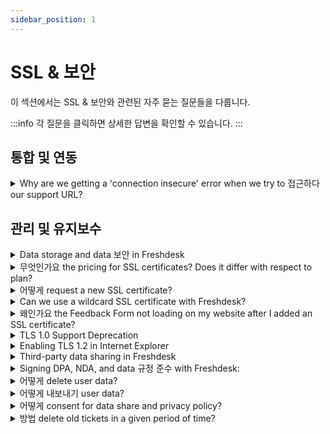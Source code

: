 ```yaml
---
sidebar_position: 1
---
```


# SSL &amp; 보안

이 섹션에서는 SSL &amp; 보안와 관련된 자주 묻는 질문들을 다룹니다.

:::info
각 질문을 클릭하면 상세한 답변을 확인할 수 있습니다.
:::


## 통합 및 연동

<details>
<summary>Why are we getting a 'connection insecure' error when we try to 접근하다 our support URL?</summary>

<p dir="ltr"><span dir="ltr" style={{ fontSize: "16px", fontFamily: """ }}>This error generally stems from improper SSL certificate configuration, leading to an unencrypted connection. To address this, ensure your SSL certificate is both up-to-date and correctly installed on your server. Additionally, verify that the URL begins with "https" instead of "http." If complications persist, consider engaging your IT team or hosting provider to rectify the SSL configuration.</span></p><p style={{ fontSize: "16px", fontFamily: """ }}><span style={{ fontSize: "16px" }}><span style={{ fontFamily: "Helvetica Neue" }}><span style={{ fontFamily: """ }}><br /></span></span></span></p><p style={{ fontSize: "16px", fontFamily: """ }}><span style={{ fontSize: "16px" }}><span style={{ fontFamily: "Helvetica Neue" }}><span style={{ fontFamily: """ }}><br /></span></span></span></p><p dir="ltr" style={{ fontSize: "16px", fontFamily: """ }}><span style={{ fontSize: "16px" }}><span style={{ fontFamily: "Helvetica Neue" }}><span dir="ltr" style={{ fontFamily: """ }}>This error may also arise due to an insecure custom/vanity URL. To rectify this, you can secure your custom URL by <a href="https://support.freshdesk.com/en/support/solutions/articles/50000005469">acquiring an SSL certificate</a> from us. Connect with us at support@freshdesk.com to obtain the SSL certificate, thereby resolving the 'connection insecure' error associated with your custom URL.</span></span></span></p><p dir="ltr" style={{ fontSize: "16px", fontFamily: """ }}><span style={{ fontSize: "16px" }}><span style={{ fontFamily: "Helvetica Neue" }}><br /></span></span></p><p dir="ltr" style={{ fontSize: "16px", fontFamily: """ }}><span style={{ fontSize: "16px" }}><span style={{ fontFamily: "Helvetica Neue" }}><br /></span></span></p><p style={{ fontFamily: """, fontSize: "16px" }}><span style={{ fontSize: "16px" }}><span dir="ltr" style={{ fontFamily: "Helvetica Neue" }}>Here are additional troubleshooting steps to troubleshoot SSL issues:</span></span></p><p style={{ fontFamily: """, fontSize: "16px" }}><span style={{ fontSize: "16px" }}><span style={{ fontFamily: "Helvetica Neue" }}><br /></span></span></p><p style={{ fontFamily: """, fontSize: "16px" }}><span style={{ fontSize: "16px" }}><span style={{ fontFamily: "Helvetica Neue" }}><br /></span></span></p><ul><li style={{ fontFamily: """, fontSize: "16px" }}><span style={{ fontSize: "16px" }}><span style={{ fontFamily: "Helvetica Neue" }}>Verify CNAME Record Values: Ensure that the CNAME record values for your custom domain are correctly configured in both your DNS provider and Freshdesk. Use tools like MX Toolbox to cross-check the records and confirm they match.</span></span></li></ul><p style={{ fontFamily: """, fontSize: "16px" }}><span style={{ fontSize: "16px" }}><span style={{ fontFamily: "Helvetica Neue" }}><br /></span></span></p><ul><li><span style={{ fontSize: "16px" }}><span style={{ fontFamily: "Helvetica Neue" }}>Check Existing CNAME Values in Freshdesk: Navigate to your Freshdesk settings and confirm the existing CNAME values to which your custom domain should be pointed. If you can't locate these values, it might be necessary to remove and re-add your custom domain to regenerate accurate CNAME records.</span></span></li></ul><p style={{ fontFamily: """, fontSize: "16px" }}><span style={{ fontSize: "16px" }}><span style={{ fontFamily: "Helvetica Neue" }}><br /></span></span></p><ul><li style={{ fontFamily: """, fontSize: "16px" }}><span style={{ fontSize: "16px" }}><span style={{ fontFamily: "Helvetica Neue" }}>Regenerate CNAME Records: In cases where CNAME records appear incorrect or mismatched, removing the custom domain from the portal and adding it back can generate fresh CNAME records. This step is especially useful if you suspect discrepancies in the records.</span></span></li></ul><p style={{ fontFamily: """, fontSize: "16px" }}><span style={{ fontSize: "16px" }}><span style={{ fontFamily: "Helvetica Neue" }}><br /></span></span></p><ul><li style={{ fontFamily: """, fontSize: "16px" }}><span style={{ fontSize: "16px" }}><span style={{ fontFamily: "Helvetica Neue" }}>Align Domain with New CNAME Value: Once new CNAME records are generated, ensure your custom domain is correctly pointed to the newly provided CNAME value within Freshdesk settings.</span></span></li></ul><p style={{ fontFamily: """, fontSize: "16px" }}><span style={{ fontSize: "16px" }}><span style={{ fontFamily: "Helvetica Neue" }}><br /></span></span></p><ul><li style={{ fontFamily: """, fontSize: "16px" }}><span style={{ fontSize: "16px" }}><span style={{ fontFamily: "Helvetica Neue" }}>Apply for SSL Certificate: With accurate CNAME records in place, reapply for an SSL certificate from within Freshdesk. This step should proceed without errors, and you'll likely see an "Awaiting Activation" message.</span></span></li></ul><p style={{ fontFamily: """, fontSize: "16px" }}><span style={{ fontSize: "16px" }}><span style={{ fontFamily: "Helvetica Neue" }}><br /></span></span></p><ul><li style={{ fontFamily: """, fontSize: "16px" }}><span style={{ fontSize: "16px" }}><span style={{ fontFamily: "Helvetica Neue" }}>Activation Waiting Period: After applying for the SSL certificate, be patient as it may take up to 24 hours for the SSL certificate to activate. During this time, ensure your domain settings remain unchanged for successful activation.</span></span></li></ul><p style={{ fontFamily: """, fontSize: "16px" }}><span style={{ fontSize: "16px" }}><span style={{ fontFamily: "Helvetica Neue" }}><br /></span></span></p><p style={{ fontFamily: """, fontSize: "16px" }}><span style={{ fontSize: "16px" }}><span style={{ fontFamily: "Helvetica Neue" }}><br /></span></span></p><p dir="ltr" style={{ fontFamily: """, fontSize: "16px" }}><span style={{ fontSize: "16px" }}><span style={{ fontFamily: "Helvetica Neue" }}>By incorporating these additional troubleshooting steps, users will have a comprehensive guide to resolving SSL issues related to custom domains in Freshdesk.</span></span></p><p ><span style={{ fontFamily: """, fontSize: "16px" }}><br /></span></p><p><br /></p>

</details>


## 관리 및 유지보수

<details>
<summary>Data storage and data 보안 in Freshdesk</summary>

<p dir="ltr"><span rel="tempredactor"><strong>How can I be sure that my data is safe with Freshdesk? Where is the data hosted?</strong></span></p><p dir="ltr"><br /></p><p dir="ltr"><span rel="tempredactor">We take matters of data security very seriously at Freshdesk. We are hosted on the highly reliable Amazon AWS servers, that promise optimal uptime, and data security for all our customers and ticket data.&nbsp;</span></p><p dir="ltr"><span rel="tempredactor"><br /></span></p><p dir="ltr"><span rel="tempredactor">Our hosting partner is AWS and our servers are hosted in a world-class AWS data center, that is protected by biometric locks and 24-hour surveillance. We ensure that our application is always up to date with the latest security patches. All Freshdesk plans include SSL encryption to keep your data safe.</span></p><p dir="ltr"><br /></p><p><strong>How is the data stored?</strong></p><p><br /></p><p>The product is built on multi-tenant cloud architecture and every customer's data is logically segregated with a unique tenant ID so that one customer cannot access another customer data.</p><p><br /></p><p dir="ltr"><br /></p><p><strong>What information security controls are available / deployed?</strong></p><p><br /></p><p><strong>Data Segregation:</strong></p><p>Freshworks uses a multi-tenant data model to host all its applications. Each application is serviced from an individual virtual private cloud and each customer is uniquely identified by a tenant ID. The application is engineered and verified to ensure that it always fetches data only for the logged-in tenant. Per this design, no customer has access to another customer’s data.</p><p><br /></p><p><strong>Access control:</strong></p><p>Freshworks has an in-built authentication module where it provides the ability for customers to define user names and assign access roles. Users can be authenticated either using the authentication module within Freshworks products or via the customer’s SSO. In case customers are using our own authentication module (SSO, AD, etc..), the password rules for authentication &amp; password policy configured by them will be applied. In addition, customers can restrict support agents and customers who can log in to their support portal to certain IP addresses.</p><p><br /></p><p><strong>Encryption:</strong></p><p dir="ltr">All data at rest is encrypted using AES-256-bit standards with the keys being managed using AWS Key Management Service. All data in transit is encrypted. We support only TLS 1.2 and lower versions are deprecated.</p><p><br /></p><p><strong>Logs:</strong></p><p dir="ltr">All the events and activities are logged and monitored on a monthly basis. Application Audit Logs within the Admin console (<strong>Admin &gt;Account &gt; Audit Log</strong>) captures the user activities and configuration changes or all agents. These logs are read-only and also encrypted for protection.</p><p><br /></p><p><br /></p><p><strong>Can the data hosting region be moved? How long will the process take?</strong></p><p><br /></p><p dir="ltr">The hosting region can only be selected at the time of account creation, and if the data center needs to be moved to a different , you can raise a support ticket to support@freshdesk.com. The duration of the migration process depends on the amount of data that needs to be transferred.</p><p><br /></p><p><strong>Where is the data backed up? Will we lose any data?</strong></p><p><br /></p><p>All data stored and handled in Freshdesk can be backed up in two ways:</p><p>1. A continuous backup is maintained in different data centers to support a system failover if it were to occur in the primary data center.&nbsp;</p><p>2. Data is backed up to persistent storage every day and retained for the last seven days.</p><p><br /></p><p>Application logs are backed up and are maintained for a duration of one year.</p><p><br /></p><p>All backups are encrypted using AES 256-bit encryption and keys being managed through AWS Key Management Services (KMS).</p><p><br /></p><p><strong>What is the encryption type used in FD?</strong></p><p><br /></p><p dir="ltr">All data at rest is encrypted using AES-256-bit standards with the keys being managed using AWS Key Management Service. All data in transit is encrypted using HTTPS with TLS 1.2 and above.</p><p><br /></p><p><strong>What data does Freshdesk have access to? What data of ours does Freshdesk Analyze?</strong></p><p><br /></p><p>By Default, Freshdesk does not have access to any of the customer's data. In case a customer wants a Freshdesk representative to work on their account, they have to add them as an occasional agent.&nbsp;</p><p><br /></p><p>Freshdesk stores and processes customer data, where data refers to all electronic data, messages, or other material submitted to Freshdesk by the customer through the customer’s account in connection with the customer’s use of Freshdesk’s service(s). This data is processed in compliance with applicable laws and regulations for the purpose of providing services in the Freshworks product suite. As a data processor, Freshdesk performs operations or set of operations on this data in relation to services offered.</p><p>&nbsp;</p><p>&nbsp;‘Data hosted’ means data stored for the delivery of services we provide as a data processor and includes data stored for backup. ‘Data’ stated hereby is with reference to definitions specified in the provided <a href="https://www.freshworks.com/privacy/data-hosting/" rel="noreferrer" target="_blank">link</a>.</p><p><br /></p><p><strong>How do I erase all the data in my helpdesk?</strong></p><p><br /></p><p dir="ltr">Data Deletion post account termination: Any data deleted will be erased 90 days post date of <a href="https://support.freshdesk.com/support/solutions/articles/227558-can-i-completely-delete-a-contact-from-freshdesk-/" rel="noreferrer" target="_blank">termination</a>.&nbsp;</p><p><br /></p><p><strong>Do you process personal data/PII?</strong></p><p><br /></p><p>Being the data controller, the customer gets to decide what data to host/process in Freshdesk. Freshdesk processes data in accordance with your terms of service</p><p><br /></p><p><strong>What is Freshdesk’s Data Retention Policy</strong></p><p><br /></p><p dir="ltr">Data is retained as long as the customer is active and using our products. If any delete is performed by the users (agents, admin, etc…) - then the delete is immediate. However, logs will be retained. These logs would be retained for 3 months and then archived in a secure environment with no access unless explicitly approved by the senior management to comply with applicable laws. These archived logs would also be purged automatically after 21 days. The log will just contain only information about the action or event and associated details. Logs will not have any data including PII.</p><p><br /></p><p dir="ltr">Upon Account Termination, all account data will be deleted after 90 days from the date of termination. Logs will be retained as mentioned above.</p><p>To know about Freshworks’ Data Retention Policies, refer these pages:</p><ul><li><a href="https://www.freshworks.com/terms/" rel="noreferrer" target="_blank">Freshworks Terms of service&nbsp;</a></li><li><a href="https://www.freshworks.com/data-processing-addendum/" rel="noreferrer" target="_blank">Freshworks Data Processing Addendum&nbsp;</a></li></ul><p><br /></p><p><br /></p><p dir="ltr"><br /></p><p dir="ltr"><span rel="tempredactor">You can also refer to these links for more details: <a href="https://support.freshdesk.com/support/solutions/articles/50000002360-third-party-data-sharing-in-freshdesk" rel="noreferrer" target="_blank">Third party data sharing</a>,&nbsp;</span><span rel="tempredactor"><a href="https://www.freshworks.com/security/" rel="noreferrer noopener" target="_blank">Freshworks Security</a>,&nbsp;</span><a href="https://www.freshworks.com/privacy/data-hosting/" rel="noreferrer noopener" target="_blank"><span rel="tempredactor">Freshworks Data Hosting</span></a><span rel="tempredactor">&nbsp;and&nbsp;</span><a href="https://www.freshworks.com/privacy/gdpr/company/" rel="noreferrer noopener" target="_blank"><span rel="tempredactor">Freshworks on GDPR</span></a><span rel="tempredactor">.</span></p>

</details>

<details>
<summary>무엇인가요 the pricing for SSL certificates? Does it differ with respect to plan?</summary>

<p >SSL certificates are free for all Freshdesk accounts, across all applicable plans. </p>

</details>

<details>
<summary>어떻게 request a new SSL certificate?</summary>

<div style={{ boxSizing: "border-box", wordBreak: "normal", overflowWrap: "break-word", fontSize: "13px", lineHeight: "18px" }}><p dir="ltr" style={{ boxSizing: "border-box", marginBottom: "0pt", marginLeft: "0px", fontSize: "13px", lineHeight: "1.38", wordBreak: "normal", overflowWrap: "break-word" }}><span style={{ fontSize: "16px" }}><span dir="ltr" style={{ fontFamily: """, color: "rgb(0, 0, 0)" }}>SSL is a form of encryption protocol that secures data between browsers and servers. SSL certificates are issued to websites &amp; web portals to ensure a safer experience for businesses &amp; customers.</span></span></p><p dir="ltr" style={{ boxSizing: "border-box", marginBottom: "0pt", marginLeft: "0px", fontSize: "16px", lineHeight: "1.38", wordBreak: "normal", overflowWrap: "break-word" }}><span style={{ fontSize: "16px" }}><br /></span></p><p dir="ltr" style={{ boxSizing: "border-box", marginBottom: "0pt", marginLeft: "0px", fontSize: "16px", lineHeight: "1.38", wordBreak: "normal", overflowWrap: "break-word" }}><span style={{ fontSize: "16px" }}><span dir="ltr" style={{ fontFamily: """, color: "rgb(0, 0, 0)" }}>When you sign-up for a Freshdesk account, the default account URL, which is usually in the format&nbsp;</span><span dir="ltr" style={{ fontFamily: """, color: "rgb(84, 172, 210)" }}>- <a dir="ltr" href="//yourcompanyname.freshdesk.com">yourcompanyname.freshdesk.com</a></span><span dir="ltr" style={{ fontFamily: """, color: "rgb(0, 0, 0)" }}>&nbsp;is enabled with a default SSL provided by Freshdesk.&nbsp;</span></span></p><p dir="ltr" style={{ boxSizing: "border-box", marginBottom: "0pt", marginLeft: "0px", fontSize: "16px", lineHeight: "1.38", wordBreak: "normal", overflowWrap: "break-word" }}><span style={{ fontSize: "16px" }}><br /></span></p><p dir="ltr" style={{ boxSizing: "border-box", marginBottom: "0pt", marginLeft: "0px", fontSize: "16px", lineHeight: "1.38", wordBreak: "normal", overflowWrap: "break-word" }}><span style={{ fontSize: "16px" }}><span dir="ltr" style={{ fontFamily: """, color: "rgb(0, 0, 0)" }}><strong >When do you need an SSL Certificate?&nbsp;</strong></span></span></p><p dir="ltr" style={{ boxSizing: "border-box", marginBottom: "0pt", marginLeft: "0px", fontSize: "16px", lineHeight: "1.38", wordBreak: "normal", overflowWrap: "break-word" }}><span style={{ fontSize: "16px" }}><span dir="ltr" style={{ fontFamily: """, color: "rgb(0, 0, 0)" }}>&nbsp; &nbsp;&nbsp;</span></span></p><p dir="ltr" style={{ boxSizing: "border-box", marginBottom: "0pt", marginLeft: "0px", fontSize: "16px", lineHeight: "1.38", wordBreak: "normal", overflowWrap: "break-word" }}><span style={{ fontSize: "16px" }}><span dir="ltr" style={{ fontFamily: """, color: "rgb(0, 0, 0)" }}>&nbsp; &nbsp; Any custom portal URL that you create for your helpdesk needs an SSL certificate to load securely (in HTTPS)</span></span></p><p dir="ltr" style={{ boxSizing: "border-box", marginBottom: "0pt", marginLeft: "0px", fontSize: "16px", lineHeight: "1.38", wordBreak: "normal", overflowWrap: "break-word" }}><span style={{ fontSize: "16px" }}><br /></span></p><p dir="ltr" style={{ boxSizing: "border-box", marginBottom: "0pt", marginLeft: "0px", fontSize: "16px", lineHeight: "1.38", wordBreak: "normal", overflowWrap: "break-word" }}><span style={{ fontSize: "16px" }}><span dir="ltr" style={{ fontFamily: """, color: "rgb(0, 0, 0)" }}><strong >How do you get an SSL certificate?</strong></span><br /></span></p></div><ol style={{ boxSizing: "border-box", marginBottom: "4px", marginLeft: "0px", padding: "0px 0px 0px 40px", lineHeight: "17px", listStylePosition: "initial", listStyleImage: "initial", fontSize: "16px" }}><li style={{ fontSize: "16px" }}><span style={{ fontSize: "16px" }}><span style={{ color: "rgb(0, 0, 0)" }}><span dir="ltr" style={{ fontFamily: "Helvetica Neue" }}>Go to <strong >Admin&gt;Channels&gt;Portals&gt;Select</strong> the required portal</span></span></span></li><li style={{ fontSize: "16px" }}><span style={{ fontSize: "16px" }}><span style={{ color: "rgb(0, 0, 0)" }}><span dir="ltr" style={{ fontFamily: "Helvetica Neue" }}>Type your custom domain under the 'Portal URL' and add the CNAME record generated by Freshdesk to your domain's DNS.&nbsp;</span></span></span><br /><br /><span style={{ fontSize: "16px" }}><span style={{ color: "rgb(0, 0, 0)" }}><span dir="ltr" style={{ fontFamily: "Helvetica Neue" }}><img src="#" class="fr-fic fr-dib fr-bordered fr-shadow" style={{ boxSizing: "border-box", border: "0px", maxWidth: "100%", cursor: "pointer", padding: "0px 1px", marginBottom: "5px", marginLeft: "auto", display: "block", color: "rgb(0, 0, 0)", fontFamily: "-apple-system, ", fontSize: "13px", fontWeight: "400", textAlign: "left", textIndent: "0px", width: "655px" }} /></span></span></span><br /><br /></li><li style={{ fontSize: "16px" }}><span style={{ fontSize: "16px" }}><span style={{ color: "rgb(0, 0, 0)" }}><span dir="ltr" style={{ fontFamily: "Helvetica Neue" }}>Ensure that the CNAME record is successfully published and hit <strong dir="ltr">Save.</strong></span></span></span></li><li style={{ fontSize: "16px" }}><span style={{ fontSize: "16px" }}><span style={{ color: "rgb(0, 0, 0)" }}><span dir="ltr" style={{ fontFamily: "Helvetica Neue" }}>The Freshworks SSL certificate will <strong dir="ltr">automatically be approved and enabled&nbsp;</strong>for your domain within 24 hours.</span></span></span></li><li style={{ fontSize: "16px" }}><span style={{ fontSize: "16px" }}><span style={{ color: "rgb(0, 0, 0)" }}><span dir="ltr" style={{ fontFamily: "Helvetica Neue" }}>Once the SSL certificate is enabled, the icon next to the Portal URL will turn <strong >green,</strong> indicating that your custom portal is secured.</span></span></span></li></ol><p dir="ltr">&nbsp; &nbsp; &nbsp; &nbsp; &nbsp; &nbsp;&nbsp;</p><p ><br /></p><p style={{ boxSizing: "border-box", marginBottom: "0px", marginLeft: "0px", fontSize: "16px", lineHeight: "18px", wordBreak: "normal", overflowWrap: "break-word" }}><span style={{ fontSize: "16px" }}><span style={{ color: "rgb(0, 0, 0)" }}><span dir="ltr" style={{ fontFamily: "Helvetica Neue" }}>Before SSL Certificate is enabled:&nbsp;</span></span></span></p><p style={{ boxSizing: "border-box", marginBottom: "0px", marginLeft: "0px", fontSize: "16px", lineHeight: "18px", wordBreak: "normal", overflowWrap: "break-word" }}><br /></p><p style={{ boxSizing: "border-box", marginBottom: "0px", marginLeft: "0px", fontSize: "16px", lineHeight: "18px", wordBreak: "normal", overflowWrap: "break-word" }}><span style={{ fontSize: "16px" }}><span style={{ color: "rgb(0, 0, 0)" }}><span dir="ltr" style={{ fontFamily: "Helvetica Neue" }}><img src="#" style={{ width: "705px" }} class="fr-fic fr-dib fr-bordered fr-shadow" /></span></span></span><br /></p><p style={{ boxSizing: "border-box", marginBottom: "0px", marginLeft: "0px", fontWeight: "normal", fontStretch: "normal", fontSize: "16px", lineHeight: "normal", fontFamily: """, wordBreak: "normal", overflowWrap: "break-word", color: "rgb(69, 69, 69)" }}><span style={{ fontSize: "16px" }}><span style={{ color: "rgb(0, 0, 0)" }}><span dir="ltr" style={{ fontFamily: "Helvetica Neue" }}>After SSL <span style={{ color: "rgb(0, 0, 0)", fontFamily: """, fontSize: "16px", fontStyle: "normal", fontVariantLigatures: "normal", fontVariantCaps: "normal", fontWeight: "400", letterSpacing: "normal", orphans: "2", textAlign: "left", textIndent: "0px", textTransform: "none", whiteSpace: "normal", widows: "2", wordSpacing: "0px", WebkitTextStrokeWidth: "0px", textDecorationThickness: "initial", textDecorationStyle: "initial", textDecorationColor: "initial", display: "inline !important", float: "none" }}>Certificate is enabled:</span>&nbsp;</span></span></span></p><p style={{ boxSizing: "border-box", marginBottom: "0px", marginLeft: "0px", fontWeight: "normal", fontStretch: "normal", fontSize: "16px", lineHeight: "normal", fontFamily: """, wordBreak: "normal", overflowWrap: "break-word", color: "rgb(69, 69, 69)" }}><br /></p><p style={{ boxSizing: "border-box", marginBottom: "0px", marginLeft: "0px", fontWeight: "normal", fontStretch: "normal", fontSize: "16px", lineHeight: "normal", fontFamily: """, wordBreak: "normal", overflowWrap: "break-word", color: "rgb(69, 69, 69)" }}><span style={{ fontSize: "16px" }}><span style={{ color: "rgb(0, 0, 0)" }}><span dir="ltr" style={{ fontFamily: "Helvetica Neue" }}><img src="#" style={{ width: "715px" }} class="fr-fic fr-dib fr-bordered fr-shadow" /></span></span></span></p><p style={{ boxSizing: "border-box", marginBottom: "0px", marginLeft: "0px", fontWeight: "normal", fontStretch: "normal", fontSize: "16px", lineHeight: "normal", fontFamily: """, wordBreak: "normal", overflowWrap: "break-word", color: "rgb(69, 69, 69)" }}><span style={{ fontSize: "16px" }}><span style={{ color: "rgb(0, 0, 0)" }}><span style={{ fontFamily: "Helvetica Neue" }}><strong dir="ltr"></strong></span></span></span><br /></p><p ><br /></p><p ><br /></p>

</details>

<details>
<summary>Can we use a wildcard SSL certificate with Freshdesk?</summary>

<p>No, Freshdesk would only support SSL certificates provided by <strong>Let's encrypt</strong>, specific for your custom URL - wildcard SSL certificates are not supported. This is because all Freshdesk Accounts use the Freshdesk domain. So, we will not be able to share the public and private keys for the domain.</p>

</details>

<details>
<summary>왜인가요 the Feedback Form not loading on my website after I added an SSL certificate?</summary>

<p >When HTTPS is not used for the Feedback widget, its content would not load in a portal/website where an SSL certificate is enabled. To overcome this, please navigate to <strong dir="ltr">Admin &gt; Channels &gt; Feedback Form &gt;Toggle On the option to "Use HTTPS"</strong>.</p><p ><br /></p><p >You would have to then replace the widget code on your website with the updated widget code.</p>

</details>

<details>
<summary>TLS 1.0 Support Deprecation</summary>

<div dir="ltr"><div dir="ltr"><div dir="ltr"><div dir="ltr"><div dir="ltr"><div dir="ltr"><div dir="ltr"><div dir="ltr"><div><p style={{ lineHeight: "1.38" }}><span style={{ color: "rgb(0, 0, 0)", whiteSpace: "pre-wrap", fontFamily: "Arial", fontSize: "medium" }}>From 30th November 2016 (PST), Freshdesk will be moving away from the TLS 1.0 version and will disable the encryption protocol across all its services. The deprecation will have effects on all Freshdesk customers currently using TLS 1.0, and it is advised that you check if you're going to be affected. This solution article will walk you through steps on how you can check if this change affects your business.</span></p><p style={{ lineHeight: "1.38" }}><b id="docs-internal-guid-1d2ca38d-dfed-f61b-ea47-6d14c61bf755" style={{ fontFamily: "Arial", fontSize: "medium" }}><br /></b></p><p style={{ lineHeight: "1.38" }}><span style={{ color: "rgb(0, 0, 0)", fontWeight: "400", fontStyle: "normal", fontVariantLigatures: "normal", fontVariantCaps: "normal", textDecoration: "none", verticalAlign: "baseline", whiteSpace: "pre-wrap", backgroundColor: "transparent", fontFamily: "Arial", fontSize: "medium" }}>Described below are the compatibilities across Desktop Browsers and Mobile Operating Systems.</span></p><h2 dir="ltr" style={{ lineHeight: "1.38", marginTop: "18pt", marginBottom: "6pt" }}><span style={{ color: "rgb(0, 0, 0)", whiteSpace: "pre-wrap", fontFamily: "Arial", fontSize: "medium" }}><strong>Desktop browser compatibility</strong></span></h2><p style={{ lineHeight: "1.38" }}><b style={{ fontFamily: "Arial", fontSize: "medium" }}><br /></b></p><p style={{ lineHeight: "1.38" }}><span style={{ fontFamily: "Arial", fontSize: "medium" }}><span style={{ color: "rgb(0, 0, 0)", whiteSpace: "pre-wrap" }}>1.</span><span style={{ color: "rgb(0, 0, 0)", fontWeight: "700", whiteSpace: "pre-wrap" }}> Internet Explore</span><span style={{ color: "rgb(0, 0, 0)", whiteSpace: "pre-wrap" }}>r: Desktop versions of IE 8,9 and 10 are TLS compatible if you are running Windows 7 or higher, but not by default. Future versions of Internet Explorer are compatible by default. </span></span><span style={{ fontSize: "medium", fontFamily: "Arial" }}>Achieve compatibility by following the </span><a href="https://support.freshdesk.com/solution/articles/222861-enabling-tls-1-1-and-tls-1-2-in-internet-explorer" style={{ backgroundColor: "rgb(255, 255, 255)" }} target="" rel="noreferrer noopener"><span style={{ fontSize: "medium", fontFamily: "Arial" }}>guide here</span></a><span style={{ fontSize: "medium", fontFamily: "Arial" }}><a href="https://support.freshdesk.com/solution/articles/222861-enabling-tls-1-1-and-tls-1-2-in-internet-explorer" style={{ fontSize: "16px", backgroundColor: "rgb(255, 255, 255)" }} target="" rel="noreferrer noopener">.</a></span></p><p style={{ lineHeight: "1.38" }}><b style={{ fontFamily: "Arial", fontSize: "medium" }}><br /></b></p><p style={{ lineHeight: "1.38" }}><span style={{ fontFamily: "Arial", fontSize: "medium" }}><span style={{ color: "rgb(0, 0, 0)", whiteSpace: "pre-wrap" }}>2. </span><span style={{ color: "rgb(0, 0, 0)", fontWeight: "700", whiteSpace: "pre-wrap" }}>Mozilla Firefox</span><span style={{ color: "rgb(0, 0, 0)", whiteSpace: "pre-wrap" }}>: Versions 23 through 26 are compatible, but not by default. Use about:config to enable TLS 1.1 or TLS 1.2 by updating the security.tls.version.max config value to 2 for TLS 1.1, or 3 for TLS 1.2. All future versions of Mozilla Firefox are TLS 1.0+ compatible by default.</span></span></p><p style={{ lineHeight: "1.38" }}><b style={{ fontFamily: "Arial", fontSize: "medium" }}><br /></b></p><p style={{ lineHeight: "1.38" }}><span style={{ fontFamily: "Arial", fontSize: "medium" }}><span style={{ color: "rgb(0, 0, 0)", whiteSpace: "pre-wrap" }}>3. </span><span style={{ color: "rgb(0, 0, 0)", fontWeight: "700", whiteSpace: "pre-wrap" }}>Google Chrome</span><span style={{ color: "rgb(0, 0, 0)", whiteSpace: "pre-wrap" }}>: All versions of Google Chrome above version 38 are compatible by default.</span></span></p><p style={{ lineHeight: "1.38" }}><b style={{ fontFamily: "Arial", fontSize: "medium" }}><br /></b></p><p style={{ lineHeight: "1.38" }}><span style={{ fontFamily: "Arial", fontSize: "medium" }}><span style={{ color: "rgb(0, 0, 0)", whiteSpace: "pre-wrap" }}>4. </span><span style={{ color: "rgb(0, 0, 0)", fontWeight: "700", whiteSpace: "pre-wrap" }}>Safari</span><span style={{ color: "rgb(0, 0, 0)", whiteSpace: "pre-wrap" }}>: Desktop Safari versions 7 and higher for OS X 10.9 (Mavericks) and higher are, compatible with TLS 1.1 and higher, by default.</span></span></p><p style={{ lineHeight: "1.38" }}><span style={{ color: "rgb(0, 0, 0)", whiteSpace: "pre-wrap", fontFamily: "Arial", fontSize: "medium" }}><strong><br /></strong></span></p><p style={{ lineHeight: "1.38" }}><span style={{ color: "rgb(0, 0, 0)", whiteSpace: "pre-wrap" }}><span style={{ fontFamily: "Arial", fontSize: "large" }}><strong>Verify your browser compatibility</strong></span></span></p><p style={{ lineHeight: "1.38" }}><b style={{ fontFamily: "Arial", fontSize: "medium" }}><br /></b></p><p style={{ lineHeight: "1.38" }}><span style={{ fontFamily: "Arial", fontSize: "medium" }}>To verify compatibility for TLS 1.1/TLS 1.2 for your browser, go to </span><a href="https://www.howsmyssl.com/" target="_blank" rel="noreferrer noopener"><span style={{ fontFamily: "Arial", fontSize: "medium" }}>this link</span></a><span style={{ fontFamily: "Arial", fontSize: "medium" }}> and if you are able to view a webpage shown below with the message TLS1.1/TLS1.2 Upgrade Test Passed, then your browser is compatible with Freshdesk. <strong>Internet Explorer </strong>users can achieve compatibility by following the </span><a href="https://support.freshdesk.com/solution/articles/222861-enabling-tls-1-1-and-tls-1-2-in-internet-explorer" target="" rel="noreferrer noopener"><span style={{ fontSize: "medium", fontFamily: "Arial" }}>guide here</span></a><span style={{ fontFamily: "Arial", fontSize: "medium" }}><a href="https://support.freshdesk.com/solution/articles/222861-enabling-tls-1-1-and-tls-1-2-in-internet-explorer" style={{ backgroundColor: "rgb(255, 255, 255)" }} target="" rel="noreferrer noopener">.</a></span><span style={{ fontFamily: "Arial", fontSize: "medium" }}><br /></span></p><p style={{ lineHeight: "1.38" }}></p><p><img class="fr-dib fr-draggable fr-bordered" src="#" style={{ width: "629px", height: "416.108px" }} /></p><p><br /></p><p><br /></p><p><span style={{ fontFamily: "Arial", fontSize: "medium" }}><br /></span><span style={{ color: "rgb(0, 0, 0)", whiteSpace: "pre-wrap", fontFamily: "Arial" }}><strong><span style={{ fontSize: "large" }}>Mobile compatibility</span></strong></span></p><p style={{ lineHeight: "1.38" }}><b style={{ fontFamily: "Arial", fontSize: "medium" }}><br /></b></p><p style={{ lineHeight: "1.38" }}><span style={{ color: "rgb(0, 0, 0)", fontWeight: "400", fontStyle: "normal", fontVariantLigatures: "normal", fontVariantCaps: "normal", textDecoration: "none", verticalAlign: "baseline", whiteSpace: "pre-wrap", backgroundColor: "transparent", fontFamily: "Arial", fontSize: "medium" }}>Devices running Android OS versions lower than 4.1 are not compatible with TLS versions higher than 1.0. Therefore, the Freshdesk Android app will stop working on devices running these versions of the operating system. Users are advised to upgrade their operating systems to continue using the app.</span></p><p style={{ lineHeight: "1.38" }}><b style={{ fontFamily: "Arial", fontSize: "medium" }}><br /></b></p><p style={{ lineHeight: "1.38" }}><span style={{ color: "rgb(0, 0, 0)", fontWeight: "400", fontStyle: "normal", fontVariantLigatures: "normal", fontVariantCaps: "normal", textDecoration: "none", verticalAlign: "baseline", whiteSpace: "pre-wrap", backgroundColor: "transparent", fontFamily: "Arial", fontSize: "medium" }}>Devices running Android 4.1 to 4.4 need to be on version 3.5 or higher of the Android app to continue using Freshdesk. Users running Android versions 5.0 or higher will not face any issues and can continue using the existing version of the app installed on their device or upgrade to version 3.5 of the app. </span></p><p style={{ lineHeight: "1.38" }}><b style={{ fontFamily: "Arial", fontSize: "medium" }}><br /></b></p><p style={{ lineHeight: "1.38" }}><span style={{ color: "rgb(0, 0, 0)", fontWeight: "400", fontStyle: "normal", fontVariantLigatures: "normal", fontVariantCaps: "normal", textDecoration: "none", verticalAlign: "baseline", whiteSpace: "pre-wrap", backgroundColor: "transparent", fontFamily: "Arial", fontSize: "medium" }}>The iOS app will continue to work seamlessly on compatible iOS versions (iOS 8 and above).</span></p><p style={{ lineHeight: "1.38" }}><b style={{ fontFamily: "Arial", fontSize: "medium" }}><br /></b></p><p style={{ lineHeight: "1.38" }}><span style={{ color: "rgb(0, 0, 0)", fontWeight: "400", fontStyle: "normal", fontVariantLigatures: "normal", fontVariantCaps: "normal", textDecoration: "none", verticalAlign: "baseline", whiteSpace: "pre-wrap", backgroundColor: "transparent", fontFamily: "Arial", fontSize: "medium" }}>Once you have ensured that your Browser/OS will not be affected by the eventual deprecation of TLS, you can follow the steps below to run a compatibility test on your Integrations/API clients (if applicable)</span></p><h2 dir="ltr" style={{ lineHeight: "1.38", marginTop: "18pt", marginBottom: "6pt" }}><span style={{ color: "rgb(0, 0, 0)", whiteSpace: "pre-wrap" }}><span style={{ fontFamily: "Arial" }}><strong><span style={{ fontSize: "medium" }}>Steps to check for API compatibility</span></strong></span></span></h2><ol><li dir="ltr" style={{ listStyleType: "decimal", color: "rgb(0, 0, 0)", fontWeight: "400", fontStyle: "normal", fontVariantLigatures: "normal", fontVariantCaps: "normal", textDecoration: "none", verticalAlign: "baseline", backgroundColor: "transparent" }}><p dir="ltr" style={{ lineHeight: "1.38", marginTop: "0pt", marginBottom: "0pt" }}><span style={{ color: "rgb(0, 0, 0)", fontWeight: "400", fontStyle: "normal", fontVariantLigatures: "normal", fontVariantCaps: "normal", textDecoration: "none", verticalAlign: "baseline", whiteSpace: "pre-wrap", backgroundColor: "transparent", fontFamily: "Arial", fontSize: "medium" }}>Set up an API client in a test environment. This could be any software that you are using to integrate to Freshdesk or any custom integration code that you have written.</span></p></li><li dir="ltr" style={{ listStyleType: "decimal", color: "rgb(0, 0, 0)", fontWeight: "400", fontStyle: "normal", fontVariantLigatures: "normal", fontVariantCaps: "normal", textDecoration: "none", verticalAlign: "baseline", backgroundColor: "transparent" }}><p dir="ltr" style={{ lineHeight: "1.38", marginTop: "0pt", marginBottom: "0pt" }}><span style={{ fontFamily: "Arial", fontSize: "medium" }}><span style={{ whiteSpace: "pre-wrap" }}>In that test environment, change the API client's endpoint hostname from </span><span style={{ fontWeight: "700", whiteSpace: "pre-wrap" }}>yourdomain.freshdesk.com</span><span style={{ whiteSpace: "pre-wrap" }}> to </span><span style={{ fontWeight: "700", whiteSpace: "pre-wrap" }}>tlstest.freshdesk.com</span><span style={{ whiteSpace: "pre-wrap" }}>.</span></span></p></li><li dir="ltr" style={{ listStyleType: "decimal", color: "rgb(0, 0, 0)", fontWeight: "400", fontStyle: "normal", fontVariantLigatures: "normal", fontVariantCaps: "normal", textDecoration: "none", verticalAlign: "baseline", backgroundColor: "transparent" }}><p dir="ltr" style={{ lineHeight: "1.38", marginTop: "0pt", marginBottom: "0pt" }}><span style={{ color: "rgb(0, 0, 0)", fontWeight: "400", fontStyle: "normal", fontVariantLigatures: "normal", fontVariantCaps: "normal", textDecoration: "none", verticalAlign: "baseline", whiteSpace: "pre-wrap", backgroundColor: "transparent", fontFamily: "Arial", fontSize: "medium" }}>If you see a '401 Unauthorized' error, then this test passed. This response means that the underlying TLS connection was successful, despite the '401 Unauthorized' error.</span></p></li><li dir="ltr" style={{ listStyleType: "decimal", color: "rgb(0, 0, 0)", fontWeight: "400", fontStyle: "normal", fontVariantLigatures: "normal", fontVariantCaps: "normal", textDecoration: "none", verticalAlign: "baseline", backgroundColor: "transparent" }}><p dir="ltr" style={{ lineHeight: "1.38", marginTop: "0pt", marginBottom: "0pt" }}><span style={{ whiteSpace: "pre-wrap", fontFamily: "Arial", fontSize: "medium" }}>If you instead see an error message that involves TLS or https, then the test has failed. Your API client will require adjustments or upgrades. Please check with your client's documentation on how to upgrade to TLS 1.1 or TLS 1.2 support.</span></p></li></ol><h1 dir="ltr" style={{ lineHeight: "1.38", marginTop: "20pt", marginBottom: "6pt" }}><span style={{ color: "rgb(0, 0, 0)", fontStyle: "normal", fontVariantLigatures: "normal", fontVariantCaps: "normal", textDecoration: "none", verticalAlign: "baseline", whiteSpace: "pre-wrap", backgroundColor: "transparent", fontFamily: "Arial", fontSize: "medium" }}><strong>Example using cURL</strong></span></h1><p style={{ lineHeight: "1.38" }}><span style={{ color: "rgb(0, 0, 0)", fontWeight: "400", fontStyle: "normal", fontVariantLigatures: "normal", fontVariantCaps: "normal", textDecoration: "none", verticalAlign: "baseline", whiteSpace: "pre-wrap", backgroundColor: "transparent", fontFamily: "Arial", fontSize: "medium" }}>This is how the output would look when connected from cURL.</span></p><p style={{ lineHeight: "1.38" }}><b style={{ fontFamily: "Arial", fontSize: "medium" }}><br /></b></p><p style={{ lineHeight: "1.38" }}><span style={{ color: "rgb(0, 0, 0)", fontWeight: "400", fontStyle: "normal", fontVariantLigatures: "normal", fontVariantCaps: "normal", textDecoration: "none", verticalAlign: "baseline", whiteSpace: "pre-wrap", backgroundColor: "transparent", fontFamily: "Arial", fontSize: "medium" }}>(The following test cases were run on cURL version 7.50.0)</span></p><h2 dir="ltr" style={{ lineHeight: "1.38", marginTop: "18pt", marginBottom: "6pt" }}><span style={{ color: "rgb(0, 0, 0)", fontWeight: "400", fontStyle: "normal", fontVariantLigatures: "normal", fontVariantCaps: "normal", textDecoration: "none", verticalAlign: "baseline", whiteSpace: "pre-wrap", backgroundColor: "transparent", fontFamily: "Arial", fontSize: "medium" }}>Failure case</span></h2><p style={{ lineHeight: "1.38" }}><span style={{ color: "rgb(0, 0, 0)", fontWeight: "400", fontStyle: "normal", fontVariantLigatures: "normal", fontVariantCaps: "normal", textDecoration: "none", verticalAlign: "baseline", whiteSpace: "pre-wrap", backgroundColor: "transparent", fontFamily: "Arial", fontSize: "medium" }}>curl -v -XGET <a href="https://tlstest.freshdesk.com/api/v2/tickets" rel="noreferrer noopener">https://tlstest.freshdesk.com/api/v2/tickets</a> --tlsv1.0</span></p><p style={{ lineHeight: "1.38" }}><b style={{ fontFamily: "Arial", fontSize: "medium" }}><br /></b></p><p style={{ lineHeight: "1.38" }}><span style={{ color: "rgb(0, 0, 0)", fontWeight: "400", fontStyle: "normal", fontVariantLigatures: "normal", fontVariantCaps: "normal", textDecoration: "none", verticalAlign: "baseline", whiteSpace: "pre-wrap", backgroundColor: "transparent", fontFamily: "Arial", fontSize: "medium" }}>Output</span></p><p><br /></p><table style={{ borderCollapse: "collapse", border: "1px solid #afafaf" }}><colgroup><col width="592"></colgroup><tbody><tr style={{ height: "0px" }}><td style={{ borderWidth: "1px", borderStyle: "solid", borderColor: "rgb(255, 255, 255) rgb(255, 255, 255) rgb(255, 255, 255) rgb(0, 0, 0)", verticalAlign: "top", padding: "7px" }}><p dir="ltr" style={{ lineHeight: "1.2", marginTop: "0pt", marginBottom: "0pt" }}><span style={{ color: "rgb(0, 0, 0)", fontWeight: "400", fontStyle: "normal", fontVariantLigatures: "normal", fontVariantCaps: "normal", textDecoration: "none", verticalAlign: "baseline", whiteSpace: "pre-wrap", backgroundColor: "transparent", fontFamily: "Arial", fontSize: "medium" }}>* Server aborted the SSL handshake</span></p><p dir="ltr" style={{ lineHeight: "1.2", marginTop: "0pt", marginBottom: "0pt" }}><span style={{ color: "rgb(0, 0, 0)", fontWeight: "400", fontStyle: "normal", fontVariantLigatures: "normal", fontVariantCaps: "normal", textDecoration: "none", verticalAlign: "baseline", whiteSpace: "pre-wrap", backgroundColor: "transparent", fontFamily: "Arial", fontSize: "medium" }}>* Closing connection 0</span></p><p dir="ltr" style={{ lineHeight: "1.2", marginTop: "0pt", marginBottom: "0pt" }}><span style={{ color: "rgb(0, 0, 0)", fontWeight: "400", fontStyle: "normal", fontVariantLigatures: "normal", fontVariantCaps: "normal", textDecoration: "none", verticalAlign: "baseline", whiteSpace: "pre-wrap", backgroundColor: "transparent", fontFamily: "Arial", fontSize: "medium" }}>curl: (35) Server aborted the SSL handshake</span></p></td></tr></tbody></table><p><br /></p><p style={{ lineHeight: "1.38" }}><b style={{ fontFamily: "Arial", fontSize: "medium" }}><br /></b></p><h2 dir="ltr" style={{ lineHeight: "1.38", marginTop: "18pt", marginBottom: "6pt" }}><span style={{ color: "rgb(0, 0, 0)", fontWeight: "400", fontStyle: "normal", fontVariantLigatures: "normal", fontVariantCaps: "normal", textDecoration: "none", verticalAlign: "baseline", whiteSpace: "pre-wrap", backgroundColor: "transparent", fontFamily: "Arial", fontSize: "medium" }}>Successful case</span></h2><p style={{ lineHeight: "1.38" }}><span style={{ color: "rgb(0, 0, 0)", fontWeight: "400", fontStyle: "normal", fontVariantLigatures: "normal", fontVariantCaps: "normal", textDecoration: "none", verticalAlign: "baseline", whiteSpace: "pre-wrap", backgroundColor: "transparent", fontFamily: "Arial", fontSize: "medium" }}>curl -v -XGET <a href="https://tlstest.freshdesk.com/api/v2/tickets" rel="noreferrer noopener">https://tlstest.freshdesk.com/api/v2/tickets</a> --tlsv1.1</span></p><p style={{ lineHeight: "1.38" }}><b style={{ fontFamily: "Arial", fontSize: "medium" }}><br /></b></p><p style={{ lineHeight: "1.38" }}><span style={{ color: "rgb(0, 0, 0)", fontWeight: "400", fontStyle: "normal", fontVariantLigatures: "normal", fontVariantCaps: "normal", textDecoration: "none", verticalAlign: "baseline", whiteSpace: "pre-wrap", backgroundColor: "transparent", fontFamily: "Arial", fontSize: "medium" }}>Output</span></p><p><br /></p><table style={{ borderCollapse: "collapse", border: "1px solid #afafaf" }}><colgroup><col width="592"></colgroup><tbody><tr style={{ height: "0px" }}><td style={{ borderWidth: "1px", borderStyle: "solid", borderColor: "rgb(255, 255, 255) rgb(255, 255, 255) rgb(255, 255, 255) rgb(0, 0, 0)", verticalAlign: "top", padding: "7px" }}><p dir="ltr" style={{ lineHeight: "1.2", marginTop: "0pt", marginBottom: "0pt" }}><span style={{ color: "rgb(0, 0, 0)", fontWeight: "400", fontStyle: "normal", fontVariantLigatures: "normal", fontVariantCaps: "normal", textDecoration: "none", verticalAlign: "baseline", whiteSpace: "pre-wrap", backgroundColor: "transparent", fontFamily: "Arial", fontSize: "medium" }}>HTTP/1.1 401 Unauthorized</span></p><p dir="ltr" style={{ lineHeight: "1.2", marginTop: "0pt", marginBottom: "0pt" }}><span style={{ color: "rgb(0, 0, 0)", fontWeight: "400", fontStyle: "normal", fontVariantLigatures: "normal", fontVariantCaps: "normal", textDecoration: "none", verticalAlign: "baseline", whiteSpace: "pre-wrap", backgroundColor: "transparent", fontFamily: "Arial", fontSize: "medium" }}>….</span></p><p dir="ltr" style={{ lineHeight: "1.2", marginTop: "0pt", marginBottom: "0pt" }}><span style={{ color: "rgb(0, 0, 0)", fontWeight: "400", fontStyle: "normal", fontVariantLigatures: "normal", fontVariantCaps: "normal", textDecoration: "none", verticalAlign: "baseline", whiteSpace: "pre-wrap", backgroundColor: "transparent", fontFamily: "Arial", fontSize: "medium" }}>….</span></p><p dir="ltr" style={{ lineHeight: "1.2", marginTop: "0pt", marginBottom: "0pt" }}><span style={{ color: "rgb(0, 0, 0)", fontWeight: "400", fontStyle: "normal", fontVariantLigatures: "normal", fontVariantCaps: "normal", textDecoration: "none", verticalAlign: "baseline", whiteSpace: "pre-wrap", backgroundColor: "transparent", fontFamily: "Arial", fontSize: "medium" }}>* Connection #0 to host tlstest.freshdesk.com left intact</span></p><p dir="ltr" style={{ lineHeight: "1.2", marginTop: "0pt", marginBottom: "0pt" }}><span style={{ color: "rgb(0, 0, 0)", fontWeight: "400", fontStyle: "normal", fontVariantLigatures: "normal", fontVariantCaps: "normal", textDecoration: "none", verticalAlign: "baseline", whiteSpace: "pre-wrap", backgroundColor: "transparent", fontFamily: "Arial", fontSize: "medium" }}>{"code":"invalid_credentials","message":"You have to be logged in to perform this action."}</span></p></td></tr></tbody></table><p><br /></p><p style={{ lineHeight: "1.38" }}><b style={{ fontFamily: "Arial", fontSize: "medium" }}><br /></b></p><p style={{ lineHeight: "1.38" }}><span style={{ color: "rgb(0, 0, 0)", fontWeight: "400", fontStyle: "normal", fontVariantLigatures: "normal", fontVariantCaps: "normal", textDecoration: "none", verticalAlign: "baseline", whiteSpace: "pre-wrap", backgroundColor: "transparent", fontFamily: "Arial", fontSize: "medium" }}>If you've got any additional queries, just drop a mail to support@freshdesk.com</span></p><p style={{ lineHeight: "1.38" }}><span><span style={{ fontFamily: "Arial", fontSize: "medium" }}><br /></span><br /></span></p></div></div></div></div></div></div></div></div></div>

</details>

<details>
<summary>Enabling TLS 1.2 in Internet Explorer</summary>

<div dir="ltr"><p><font><span style={{ fontSize: "medium" }}>If you use Internet Explorer to access Freshdesk, then you can use the following steps to make your browser compatible with TLS 1.2. </span></font><span><font size="3">To change the settings in IE 8, 9 or 10:</font></span></p><p><span><font size="3"><br /></font></span></p><p></p><ul><li><font size="3">Go to Tools and select Internet Options</font></li><li><font size="3">Select the Advanced tab in Internet Options</font></li><li><font size="3">Enable (check) TLS 1.2 and also disable (uncheck) SSL 3.0 for additional security<br /></font></li><li><font size="3">Click on Apply and OK to complete the procedure</font></li></ul><div><font size="3"><br /></font></div><div><font size="3"><p><img src="#" style={{ width: "auto" }} class="fr-fil fr-dib" /></p></font></div><p></p><p><font><span style={{ fontSize: "medium" }}><br /></span></font></p><p><font><span style={{ fontSize: "medium" }}><br /></span></font></p></div>

</details>

<details>
<summary>Third-party data sharing in Freshdesk</summary>

<p><strong>Apart from freshworks are there any other parties involved in data storage or processing?</strong></p><p><br /></p><p>Freshdesk partners with organizations that adhere to global standards and regulations. These organizations include sub-processors or third-parties that Freshworks utilizes to assist in providing its products. </p><p><br /></p><p>List of sub-processors along with their role in processing and their processing location are disclosed in the following <a href="https://www.freshworks.com/privacy/sub-processor/" rel="noreferrer" target="_blank">link </a></p><p><br /></p><p><strong>Do third party platforms have access to our data?</strong></p><p><br /></p><p>Third parties only have access to data that is absolutely necessary for them to deliver their services. Further, depending on the services they avail from us, the customers have the option to opt-out of availing services from certain sub-processors. Details of the same can be discussed and mutually agreed upon.</p><p><br /></p>

</details>

<details>
<summary>Signing DPA, NDA, and data 규정 준수 with Freshdesk:</summary>

<p><strong>Does a DPA have to be signed?</strong></p><p>If you have agreed to freshworks <a href="https://www.freshworks.com/terms/" rel="noreferrer" target="_blank">terms of service</a>, which is available online on our website, it also covers the <a href="https://www.freshworks.com/data-processing-addendum/" rel="noreferrer" target="_blank">data processing addendum</a> and does not require to be signed additionally. You can find the documentation on the <a href="https://www.freshworks.com/data-processing-addendum/" rel="noreferrer" target="_blank">Freshworks security page</a>.</p><p><br /></p><p><strong>Do I need to execute a signed copy of the DPA for legal/audit records?</strong></p><p>In case you want an e-version (instead of online terms) to be executed, contact us at support@freshdesk.com</p><p><br /></p><p><strong>Need to sign an NDA, details?</strong></p><p>If you are an existing customer of Freshworks, by using our products, &nbsp;Freshworks terms of service available online on our website applies by default. In case you want a physical signed copy with special terms included from your side, contact us at support@freshdesk.com</p><p><br /></p><p><br /></p><p><strong>What is the audit and compliance process in Freshdesk?</strong></p><p dir="ltr">Freshdesk is audited annually by independent audit firms for ISO 27001, ISO 27701, SOC 2 Type 2, and VAPT. One of the objectives of getting these certifications or attestations is to be able to provide the necessary information to our customers through the audits reports by reputed and independent auditors.</p><p>&nbsp;</p><p>Therefore, we will only be able to support security evaluations by means of Security questionnaires, 3rd party audit reports, certification requests, and evaluation calls.</p><p><br /></p><p>Further, On a case to case basis where it's mandated by the law/regulations, audits and assessments shall be discussed and agreed in the contract</p><p><br /></p><p><strong>Is Freshdesk PCI Compliant?</strong></p><p dir="ltr">Yes, Freshdesk is PCI Compliant. Freshworks has data security controls in line with the ISO 27001 standards and is audited as per the SOC 2 Type II framework covering the security, confidentiality, and availability of trust service principles.</p><p><br /></p><p dir="ltr">Further, for running PCI compliant workloads, we work with our customers to satisfy specific use cases where we obfuscate card data that is structured in nature. Examples such as a card data on an email title( using card data masker integration), or providing encrypted fields over a form.</p><p><br /></p><p><strong>What is CCPA Compliance? Is Freshdesk CCPA Compliant?</strong></p><p>To an extent, Freshdesk account holders are ‘consumers’ as defined under the California Consumer Privacy Act of 2018 (“CCPA”) and Freshdesk is a ‘business’ as defined under CCPA. Thus, the following applies to every Freshdesk account holder:</p><p>Subject to the provisions of the CCPA, you have the right to request in the manner provided herein, for the following:</p><p><br /></p><p>a. Right to request for information about the:</p><p>&nbsp; - Categories of Personal Data Freshworks has collected about you.</p><p>&nbsp; - Specific pieces of Personal Data Freshworks has collected about you.</p><p>&nbsp; - Categories of sources from which the Personal Data is collected.</p><p>&nbsp; - Business or commercial purpose for collecting Personal Data.</p><p>&nbsp; - Categories of third parties with whom the business shares Personal Data.</p><p><br /></p><p>b. Right to request for deletion of any Personal Data collected about you by Freshdesk.</p><p>If you seek to exercise the foregoing rights to access or delete Personal Data which constitutes ‘personal information’ as defined in CCPA, please contact us at privacy@freshworks.com or write to us here. We respond to all requests we receive from you wishing to exercise your data protection rights within a reasonable timeframe in accordance with applicable data protection laws.&nbsp;</p><p><br /></p><p>By writing to us, you agree to receive communication from us seeking information from you in order to verify you to be the consumer from whom we have collected the Personal Data from and such other information as reasonably required to enable us to honor your request.</p><p><br /></p><p>The list of categories of Personal Data collected and disclosed about consumers are enlisted under the head ‘What Personal Data does Freshworks collect and why?’ and the list of categories of third parties to whom the Personal Data was or maybe made disclosed are enlisted under the head ‘Sharing of Personal Data’. Separately, Freshworks does not sell your Personal Data</p><p><br /></p>

</details>

<details>
<summary>어떻게 delete user data?</summary>

<p dir="ltr" style={{ boxSizing: "border-box", marginBottom: "0pt", marginLeft: "0px", fontSize: "13px", lineHeight: "1.38", wordBreak: "normal", overflowWrap: "break-word", color: "rgb(0, 0, 0)", fontFamily: "-apple-system, ", fontWeight: "400", textAlign: "left", textIndent: "0px" }}><span dir="ltr" style={{ boxSizing: "border-box", fontSize: "16px", fontFamily: """, color: "rgb(14, 16, 26)", fontWeight: "400" }}>In Freshdesk, a ‘delete’ or ‘export’ request from a customer must be routed via the admin, who validates if the requestor is genuine.&nbsp;</span></p><p dir="ltr" style={{ boxSizing: "border-box", marginBottom: "0pt", marginLeft: "0px", fontSize: "16px", lineHeight: "1.38", wordBreak: "normal", overflowWrap: "break-word", color: "rgb(0, 0, 0)", fontWeight: "400", textAlign: "left", textIndent: "0px", fontFamily: """ }}><span style={{ fontFamily: "Helvetica Neue" }}><span style={{ boxSizing: "border-box", fontFamily: """ }}><span style={{ boxSizing: "border-box", fontSize: "16px", fontFamily: """ }}><span dir="ltr" style={{ boxSizing: "border-box", color: "rgb(14, 16, 26)", fontWeight: "400", fontFamily: """ }}>As an administrator of your helpdesk account, you can &nbsp;</span></span></span></span></p><ul><li><a href="#Soft-delete-a-contact"><span style={{ fontSize: "16px" }}>Soft delete a contact</span></a></li><li style={{ fontSize: "16px" }}><span style={{ fontSize: "16px" }}><a href="#Hard-delete-a-contact">Hard delete a contact</a></span></li><li><a href="#Permanently-delete-the-PII-of-a-deleted-contact-who-was-previously-an-agent"><span style={{ fontSize: "16px" }}>Permanently delete the PII of a deleted contact who was previously an agent</span></a></li></ul><p><span style={{ fontFamily: "Helvetica Neue" }}><span style={{ boxSizing: "border-box", fontFamily: """ }}><span style={{ boxSizing: "border-box", fontSize: "16px", fontFamily: """ }}><br /></span></span></span></p><h3 dir="ltr" id="Soft-delete-a-contact" style={{ boxSizing: "border-box", fontFamily: """, fontWeight: "400", lineHeight: "1.38", color: "rgb(0, 0, 0)", marginBottom: "4pt", marginLeft: "0px", fontSize: "16px", textAlign: "left", textIndent: "0px" }}><span style={{ fontFamily: "Helvetica Neue" }}><span style={{ boxSizing: "border-box", fontFamily: """ }}><span style={{ boxSizing: "border-box", fontSize: "16px", fontFamily: """ }}><span style={{ boxSizing: "border-box", color: "rgb(0, 0, 0)", fontWeight: "400", fontFamily: """ }}><strong style={{ boxSizing: "border-box", fontWeight: "700", fontFamily: """ }}>Soft delete a contact</strong></span></span></span></span></h3><p dir="ltr" style={{ boxSizing: "border-box", marginBottom: "0pt", marginLeft: "0px", fontSize: "16px", lineHeight: "1.38", wordBreak: "normal", overflowWrap: "break-word", color: "rgb(0, 0, 0)", fontWeight: "400", textAlign: "left", textIndent: "0px", fontFamily: """ }}><span style={{ fontFamily: "Helvetica Neue" }}><span style={{ boxSizing: "border-box", fontFamily: """ }}><span style={{ boxSizing: "border-box", fontSize: "16px", fontFamily: """ }}><span style={{ boxSizing: "border-box", color: "rgb(14, 16, 26)", fontWeight: "400", fontFamily: """ }}>To soft delete a contact in Freshdesk,</span></span></span></span></p><ol style={{ boxSizing: "border-box", marginBottom: "0px", marginLeft: "0px", padding: "0px 0px 0px 40px", lineHeight: "17px", color: "rgb(0, 0, 0)", fontWeight: "400", textAlign: "left", textIndent: "0px", paddingInlineStart: "48px", fontFamily: """, fontSize: "16px" }}><li dir="ltr" style={{ boxSizing: "border-box", fontSize: "12pt", lineHeight: "18px", marginBottom: "0px", marginLeft: "0px", wordBreak: "normal", overflowWrap: "break-word", listStyleType: "decimal", fontFamily: """, color: "rgb(14, 16, 26)", fontWeight: "400" }}><p dir="ltr" style={{ boxSizing: "border-box", marginBottom: "0pt", marginLeft: "0px", fontSize: "16px", lineHeight: "1.38", wordBreak: "normal", overflowWrap: "break-word", fontFamily: """ }}><span style={{ fontFamily: "Helvetica Neue" }}><span style={{ boxSizing: "border-box", fontFamily: """ }}><span style={{ boxSizing: "border-box", fontSize: "16px", fontFamily: """ }}><span style={{ boxSizing: "border-box", color: "rgb(14, 16, 26)", fontWeight: "400", fontFamily: """ }}>Navigate to the left Menu bar, click on the&nbsp;</span><span style={{ boxSizing: "border-box", color: "rgb(14, 16, 26)", fontWeight: "700", fontFamily: """ }}>People&nbsp;</span><span style={{ boxSizing: "border-box", color: "rgb(14, 16, 26)", fontWeight: "400", fontFamily: """ }}>icon() and select the&nbsp;</span><span style={{ boxSizing: "border-box", color: "rgb(14, 16, 26)", fontWeight: "700", fontFamily: """ }}>Contacts&nbsp;</span><span style={{ boxSizing: "border-box", color: "rgb(14, 16, 26)", fontWeight: "400", fontFamily: """ }}>tab.&nbsp;</span></span></span></span></p></li><li dir="ltr" style={{ boxSizing: "border-box", fontSize: "12pt", lineHeight: "18px", marginBottom: "0px", marginLeft: "0px", wordBreak: "normal", overflowWrap: "break-word", listStyleType: "decimal", fontFamily: """, color: "rgb(14, 16, 26)", fontWeight: "400" }}><p dir="ltr" style={{ boxSizing: "border-box", marginBottom: "0pt", marginLeft: "0px", fontSize: "16px", lineHeight: "1.38", wordBreak: "normal", overflowWrap: "break-word", fontFamily: """ }}><span style={{ fontFamily: "Helvetica Neue" }}><span style={{ boxSizing: "border-box", fontFamily: """ }}><span style={{ boxSizing: "border-box", fontSize: "16px", fontFamily: """ }}><span style={{ boxSizing: "border-box", color: "rgb(14, 16, 26)", fontWeight: "400", fontFamily: """ }}>Select one or more&nbsp;</span><span style={{ boxSizing: "border-box", color: "rgb(14, 16, 26)", fontWeight: "700", fontFamily: """ }}>Contacts&nbsp;</span><span style={{ boxSizing: "border-box", color: "rgb(14, 16, 26)", fontWeight: "400", fontFamily: """ }}>you wish to delete by clicking on the checkboxes adjacent to their name.</span></span></span></span></p></li><li dir="ltr" style={{ boxSizing: "border-box", fontSize: "12pt", lineHeight: "18px", marginBottom: "0px", marginLeft: "0px", wordBreak: "normal", overflowWrap: "break-word", listStyleType: "decimal", fontFamily: """, color: "rgb(14, 16, 26)", fontWeight: "400" }}><p dir="ltr" style={{ boxSizing: "border-box", marginBottom: "0pt", marginLeft: "0px", fontSize: "16px", lineHeight: "1.38", wordBreak: "normal", overflowWrap: "break-word", fontFamily: """ }}><span style={{ fontFamily: "Helvetica Neue" }}><span style={{ boxSizing: "border-box", fontFamily: """ }}><span style={{ boxSizing: "border-box", fontSize: "16px", fontFamily: """ }}><span style={{ boxSizing: "border-box", color: "rgb(14, 16, 26)", fontWeight: "400", fontFamily: """ }}>Click on the&nbsp;</span><span style={{ boxSizing: "border-box", color: "rgb(14, 16, 26)", fontWeight: "700", fontFamily: """ }}>Delete&nbsp;</span><span style={{ boxSizing: "border-box", color: "rgb(14, 16, 26)", fontWeight: "400", fontFamily: """ }}>button on the top bar.</span></span></span></span></p></li><li dir="ltr" style={{ boxSizing: "border-box", fontSize: "12pt", lineHeight: "18px", marginBottom: "0px", marginLeft: "0px", wordBreak: "normal", overflowWrap: "break-word", listStyleType: "decimal", fontFamily: """, color: "rgb(14, 16, 26)", fontWeight: "400" }}><p dir="ltr" style={{ boxSizing: "border-box", marginBottom: "0pt", marginLeft: "0px", fontSize: "16px", lineHeight: "1.38", wordBreak: "normal", overflowWrap: "break-word", fontFamily: """ }}><span style={{ fontFamily: "Helvetica Neue" }}><span style={{ boxSizing: "border-box", fontFamily: """ }}><span style={{ boxSizing: "border-box", fontSize: "16px", fontFamily: """ }}><span style={{ boxSizing: "border-box", color: "rgb(14, 16, 26)", fontWeight: "400", fontFamily: """ }}>Click&nbsp;</span><span style={{ boxSizing: "border-box", color: "rgb(14, 16, 26)", fontWeight: "700", fontFamily: """ }}>Confirm&nbsp;</span><span style={{ boxSizing: "border-box", color: "rgb(14, 16, 26)", fontWeight: "400", fontFamily: """ }}>on the prompt that appears.</span></span></span></span></p><p><br /></p><img src="#" style={{ width: "656px" }} class="fr-fil fr-dib fr-bordered fr-shadow" alt="How to soft delete contacts in Freshdesk" /><span style={{ boxSizing: "border-box", color: "rgb(0, 0, 0)", fontWeight: "400", fontFamily: """ }}><br /></span><span style={{ boxSizing: "border-box", color: "rgb(51, 51, 51)", fontWeight: "400", fontFamily: """ }}>In case of accidental deletion, you can&nbsp;</span><a href="https://support.freshdesk.com/en/support/solutions/articles/238096-can-i-restore-a-deleted-contact-how-" style={{ boxSizing: "border-box", color: "rgb(44, 92, 197)", userSelect: "auto", fontFamily: """ }}><span style={{ boxSizing: "border-box", color: "rgb(17, 85, 204)", fontWeight: "400", textDecorationSkipInk: "none", fontFamily: """ }}>restore the contact</span></a><span style={{ boxSizing: "border-box", color: "rgb(51, 51, 51)", fontWeight: "400", fontFamily: """ }}>&nbsp;back from the&nbsp;</span><span style={{ boxSizing: "border-box", color: "rgb(51, 51, 51)", fontWeight: "700", fontFamily: """ }}>Deleted Contacts</span><span style={{ boxSizing: "border-box", color: "rgb(51, 51, 51)", fontWeight: "400", fontFamily: """ }}>&nbsp;list.&nbsp;</span><br /><br /></li></ol><h3 dir="ltr" id="Hard-delete-a-contact" style={{ boxSizing: "border-box", fontFamily: """, fontWeight: "400", lineHeight: "1.38", color: "rgb(0, 0, 0)", marginBottom: "4pt", marginLeft: "0px", fontSize: "16px", textAlign: "left", textIndent: "0px" }}><span style={{ fontFamily: "Helvetica Neue" }}><span style={{ boxSizing: "border-box", fontFamily: """ }}><span style={{ boxSizing: "border-box", fontSize: "16px", fontFamily: """ }}><span style={{ boxSizing: "border-box", color: "rgb(0, 0, 0)", fontWeight: "400", fontFamily: """ }}><strong style={{ boxSizing: "border-box", fontWeight: "700", fontFamily: """ }}>Hard delete a contact</strong></span></span></span></span></h3><p dir="ltr" style={{ boxSizing: "border-box", marginBottom: "0pt", marginLeft: "0px", fontSize: "16px", lineHeight: "1.38", wordBreak: "normal", overflowWrap: "break-word", color: "rgb(0, 0, 0)", fontWeight: "400", textAlign: "left", textIndent: "0px", fontFamily: """ }}><span style={{ fontFamily: "Helvetica Neue" }}><span style={{ boxSizing: "border-box", fontFamily: """ }}><span style={{ boxSizing: "border-box", fontSize: "16px", fontFamily: """ }}><span style={{ boxSizing: "border-box", color: "rgb(14, 16, 26)", fontWeight: "400", fontFamily: """ }}>To permanently delete contacts data - tickets, forums, calls &amp; profiles from Freshdesk,</span></span></span></span></p><ol style={{ boxSizing: "border-box", marginBottom: "0px", marginLeft: "0px", padding: "0px 0px 0px 40px", lineHeight: "17px", color: "rgb(0, 0, 0)", fontWeight: "400", textAlign: "left", textIndent: "0px", paddingInlineStart: "48px", fontFamily: """, fontSize: "16px" }}><li dir="ltr" style={{ boxSizing: "border-box", fontSize: "12pt", lineHeight: "18px", marginBottom: "0px", marginLeft: "0px", wordBreak: "normal", overflowWrap: "break-word", listStyleType: "decimal", fontFamily: """, color: "rgb(14, 16, 26)", fontWeight: "400" }}><p dir="ltr" style={{ boxSizing: "border-box", marginBottom: "0pt", marginLeft: "0px", fontSize: "16px", lineHeight: "1.38", wordBreak: "normal", overflowWrap: "break-word", fontFamily: """ }}><span style={{ fontFamily: "Helvetica Neue" }}><span style={{ boxSizing: "border-box", fontFamily: """ }}><span style={{ boxSizing: "border-box", fontSize: "16px", fontFamily: """ }}><span style={{ boxSizing: "border-box", color: "rgb(14, 16, 26)", fontWeight: "400", fontFamily: """ }}>Navigate to the left Menu bar, click on the&nbsp;</span><span style={{ boxSizing: "border-box", color: "rgb(14, 16, 26)", fontWeight: "700", fontFamily: """ }}>People&nbsp;</span><span style={{ boxSizing: "border-box", color: "rgb(14, 16, 26)", fontWeight: "400", fontFamily: """ }}>icon() and select the&nbsp;</span><span style={{ boxSizing: "border-box", color: "rgb(14, 16, 26)", fontWeight: "700", fontFamily: """ }}>Contacts&nbsp;</span><span style={{ boxSizing: "border-box", color: "rgb(14, 16, 26)", fontWeight: "400", fontFamily: """ }}>tab.&nbsp;</span></span></span></span></p></li><li dir="ltr" style={{ boxSizing: "border-box", fontSize: "12pt", lineHeight: "18px", marginBottom: "0px", marginLeft: "0px", wordBreak: "normal", overflowWrap: "break-word", listStyleType: "decimal", fontFamily: """, color: "rgb(14, 16, 26)", fontWeight: "400" }}><p dir="ltr" style={{ boxSizing: "border-box", marginBottom: "0pt", marginLeft: "0px", fontSize: "16px", lineHeight: "1.38", wordBreak: "normal", overflowWrap: "break-word", fontFamily: """ }}><span style={{ fontFamily: "Helvetica Neue" }}><span style={{ boxSizing: "border-box", fontFamily: """ }}><span style={{ boxSizing: "border-box", fontSize: "16px", fontFamily: """ }}><span style={{ boxSizing: "border-box", color: "rgb(14, 16, 26)", fontWeight: "400", fontFamily: """ }}>Click on the Filter icon () on the All Contacts</span><span style={{ boxSizing: "border-box", color: "rgb(14, 16, 26)", fontWeight: "700", fontFamily: """ }}>&nbsp;</span><span style={{ boxSizing: "border-box", color: "rgb(14, 16, 26)", fontWeight: "400", fontFamily: """ }}>page and select the&nbsp;</span><span style={{ boxSizing: "border-box", color: "rgb(14, 16, 26)", fontWeight: "700", fontFamily: """ }}>Deleted Contacts</span><span style={{ boxSizing: "border-box", color: "rgb(14, 16, 26)", fontWeight: "400", fontFamily: """ }}>&nbsp;view.</span></span></span></span></p></li><li dir="ltr" style={{ boxSizing: "border-box", fontSize: "12pt", lineHeight: "18px", marginBottom: "0px", marginLeft: "0px", wordBreak: "normal", overflowWrap: "break-word", listStyleType: "decimal", fontFamily: """, color: "rgb(14, 16, 26)", fontWeight: "400" }}><p dir="ltr" style={{ boxSizing: "border-box", marginBottom: "0pt", marginLeft: "0px", fontSize: "16px", lineHeight: "1.38", wordBreak: "normal", overflowWrap: "break-word", fontFamily: """ }}><span style={{ fontFamily: "Helvetica Neue" }}><span style={{ boxSizing: "border-box", fontFamily: """ }}><span style={{ boxSizing: "border-box", fontSize: "16px", fontFamily: """ }}><span style={{ boxSizing: "border-box", color: "rgb(14, 16, 26)", fontWeight: "400", fontFamily: """ }}>Click on the&nbsp;</span><span style={{ boxSizing: "border-box", color: "rgb(14, 16, 26)", fontWeight: "700", fontFamily: """ }}>Contact’s name&nbsp;</span><span style={{ boxSizing: "border-box", color: "rgb(14, 16, 26)", fontWeight: "400", fontFamily: """ }}>you wish to delete permanently.</span></span></span></span></p></li><li dir="ltr" style={{ boxSizing: "border-box", fontSize: "12pt", lineHeight: "18px", marginBottom: "0px", marginLeft: "0px", wordBreak: "normal", overflowWrap: "break-word", listStyleType: "decimal", fontFamily: """, color: "rgb(14, 16, 26)", fontWeight: "400" }}><p dir="ltr" style={{ boxSizing: "border-box", marginBottom: "0pt", marginLeft: "0px", fontSize: "16px", lineHeight: "1.38", wordBreak: "normal", overflowWrap: "break-word", fontFamily: """ }}><span style={{ fontFamily: "Helvetica Neue" }}><span style={{ boxSizing: "border-box", fontFamily: """ }}><span style={{ boxSizing: "border-box", fontSize: "16px", fontFamily: """ }}><span style={{ boxSizing: "border-box", color: "rgb(14, 16, 26)", fontWeight: "400", fontFamily: """ }}>Click the&nbsp;</span><span style={{ boxSizing: "border-box", color: "rgb(14, 16, 26)", fontWeight: "700", fontFamily: """ }}>Delete forever&nbsp;</span><span style={{ boxSizing: "border-box", color: "rgb(14, 16, 26)", fontWeight: "400", fontFamily: """ }}>button from the top bar.</span></span></span></span></p></li><li dir="ltr" style={{ boxSizing: "border-box", fontSize: "12pt", lineHeight: "18px", marginBottom: "0px", marginLeft: "0px", wordBreak: "normal", overflowWrap: "break-word", listStyleType: "decimal", fontFamily: """, color: "rgb(14, 16, 26)", fontWeight: "400" }}><p dir="ltr" style={{ boxSizing: "border-box", marginBottom: "0pt", marginLeft: "0px", fontSize: "16px", lineHeight: "1.38", wordBreak: "normal", overflowWrap: "break-word", fontFamily: """ }}><span style={{ fontFamily: "Helvetica Neue" }}><span style={{ boxSizing: "border-box", fontFamily: """ }}><span style={{ boxSizing: "border-box", fontSize: "16px", fontFamily: """ }}><span style={{ boxSizing: "border-box", color: "rgb(14, 16, 26)", fontWeight: "400", fontFamily: """ }}>Click&nbsp;</span><span style={{ boxSizing: "border-box", color: "rgb(14, 16, 26)", fontWeight: "700", fontFamily: """ }}>DELETE FOREVER&nbsp;</span><span style={{ boxSizing: "border-box", color: "rgb(14, 16, 26)", fontWeight: "400", fontFamily: """ }}>on the prompt that appears.</span></span></span></span></p><p><br /></p><img src="#" style={{ width: "661px" }} class="fr-fil fr-dib fr-bordered fr-shadow" alt="How to hard delete/permanently delete contacts in Freshdesk" /></li></ol><h3 dir="ltr" id="Permanently-delete-the-PII-of-a-deleted-contact-who-was-previously-an-agent" style={{ boxSizing: "border-box", fontFamily: """, fontWeight: "400", lineHeight: "1.38", color: "rgb(0, 0, 0)", marginBottom: "4pt", marginLeft: "0px", fontSize: "16px", textAlign: "left", textIndent: "0px" }}><br /><span style={{ fontFamily: "Helvetica Neue" }}><span style={{ boxSizing: "border-box", fontFamily: """ }}><span style={{ boxSizing: "border-box", fontSize: "16px", fontFamily: """ }}><span dir="ltr" style={{ boxSizing: "border-box", color: "rgb(0, 0, 0)", fontWeight: "400", fontFamily: """ }}><strong dir="ltr" style={{ boxSizing: "border-box", fontWeight: "700", fontFamily: """ }}>Permanently delete the PII of a deleted contact who was previously an agent</strong></span></span></span></span></h3><p dir="ltr" style={{ boxSizing: "border-box", marginBottom: "0pt", marginLeft: "0px", fontSize: "16px", lineHeight: "1.38", wordBreak: "normal", overflowWrap: "break-word", color: "rgb(0, 0, 0)", fontWeight: "400", textAlign: "left", textIndent: "0px", fontFamily: """ }}><span style={{ fontFamily: "Helvetica Neue" }}><span style={{ boxSizing: "border-box", fontFamily: """ }}><span style={{ boxSizing: "border-box", fontSize: "16px", fontFamily: """ }}><span style={{ boxSizing: "border-box", color: "rgb(14, 16, 26)", fontWeight: "400", fontFamily: """ }}>If the deleted contact was previously an agent with the account, Freshdesk permanently deletes their PII(Personally Identifiable Information) such that the individual is not identifiable thereafter.&nbsp;</span></span></span></span></p><p dir="ltr" style={{ boxSizing: "border-box", marginBottom: "0pt", marginLeft: "0px", fontSize: "16px", lineHeight: "1.38", wordBreak: "normal", overflowWrap: "break-word", color: "rgb(0, 0, 0)", fontWeight: "400", textAlign: "left", textIndent: "0px", fontFamily: """ }}><span style={{ fontFamily: "Helvetica Neue" }}><span style={{ boxSizing: "border-box", fontFamily: """ }}><span style={{ boxSizing: "border-box", fontSize: "16px", fontFamily: """ }}><span style={{ boxSizing: "border-box", color: "rgb(14, 16, 26)", fontWeight: "400", fontFamily: """ }}>For business continuity, Freshdesk retains their contributions to the business, such as ticket responses, notes, knowledge base articles, forum topics/comments, support calls, surveys, automation rules, ticket templates, contacts, companies, tags, etc.</span></span></span></span></p><p style={{ boxSizing: "border-box", marginBottom: "0px", marginLeft: "0px", fontSize: "16px", lineHeight: "18px", wordBreak: "normal", overflowWrap: "break-word", color: "rgb(0, 0, 0)", fontWeight: "400", textAlign: "left", textIndent: "0px", fontFamily: """ }}><span style={{ fontFamily: "Helvetica Neue" }}><span style={{ boxSizing: "border-box", fontFamily: """ }}><span style={{ boxSizing: "border-box", fontSize: "16px", fontFamily: """ }}><br /></span></span></span></p><p dir="ltr" style={{ boxSizing: "border-box", marginBottom: "0pt", marginLeft: "0px", fontSize: "13px", lineHeight: "1.38", wordBreak: "normal", overflowWrap: "break-word", color: "rgb(0, 0, 0)", fontFamily: "-apple-system, ", fontWeight: "400", textAlign: "left", textIndent: "0px" }}><span style={{ fontFamily: "Helvetica Neue" }}><span style={{ boxSizing: "border-box", fontFamily: """ }}><span style={{ boxSizing: "border-box", fontSize: "16px", fontFamily: """ }}><span style={{ boxSizing: "border-box", color: "rgb(0, 0, 0)", fontWeight: "400", fontFamily: """ }}>For any further information or clarifications, please reach out to&nbsp;</span><a href="mailto:support@freshdesk.com" style={{ boxSizing: "border-box", color: "rgb(44, 92, 197)", userSelect: "auto", fontFamily: """ }}><span style={{ boxSizing: "border-box", color: "rgb(17, 85, 204)", fontWeight: "400", textDecorationSkipInk: "none", fontFamily: """ }}>support@freshdesk.com</span></a></span></span></span><span dir="ltr" style={{ boxSizing: "border-box", fontSize: "16px", fontFamily: """, color: "rgb(0, 0, 0)", fontWeight: "400" }}>.</span></p>

</details>

<details>
<summary>어떻게 내보내기 user data?</summary>

<p dir="ltr" style={{ boxSizing: "border-box", marginBottom: "0pt", marginLeft: "0px", fontSize: "13px", lineHeight: "1.38", wordBreak: "normal", overflowWrap: "break-word", color: "rgb(0, 0, 0)", fontFamily: "-apple-system, ", fontWeight: "400", textAlign: "left", textIndent: "0px" }}><span dir="ltr" style={{ boxSizing: "border-box", fontSize: "16px", fontFamily: "Arial, Helvetica, sans-serif", color: "rgb(0, 0, 0)", fontWeight: "400" }}>In Freshdesk, a ‘delete’ or ‘export’ request from a customer must be routed via the admin, who validates if the requestor is genuine.&nbsp;</span></p><p dir="ltr" style={{ boxSizing: "border-box", marginBottom: "0pt", marginLeft: "0px", fontSize: "16px", lineHeight: "1.38", wordBreak: "normal", overflowWrap: "break-word", color: "rgb(0, 0, 0)", fontWeight: "400", textAlign: "left", textIndent: "0px", fontFamily: "Arial, Helvetica, sans-serif" }}><span style={{ boxSizing: "border-box", fontSize: "16px" }}><span style={{ boxSizing: "border-box", fontFamily: "Arial, Helvetica, sans-serif" }}><span dir="ltr" style={{ boxSizing: "border-box", color: "rgb(0, 0, 0)", fontWeight: "400" }}>As an administrator of your Freshdesk account, here’s how you can export customer data:&nbsp;</span></span></span></p><ul><li><a href="#Customer-details-export-%C2%A0"><span style={{ fontSize: "16px" }}>Customer details export &nbsp;</span></a></li><li><a href="#Customer-ticket-export%C2%A0"><span style={{ fontSize: "16px" }}>Customer ticket export </span></a><span style={{ boxSizing: "border-box", fontSize: "16px" }}><span style={{ boxSizing: "border-box", fontFamily: "Arial, Helvetica, sans-serif" }}><br /><a href="https://docs.google.com/document/d/1adJHEohBmto1hSsCHJUy0r9-Mh9M7yXRjsKqFF2Zx14/edit#heading=h.lbvvr63n1n1n" style={{ boxSizing: "border-box", color: "rgb(44, 92, 197)", userSelect: "auto" }}></a><br /></span></span></li></ul><h3 dir="ltr" id="Customer-details-export-&nbsp;" style={{ boxSizing: "border-box", fontFamily: "Arial, Helvetica, sans-serif", fontWeight: "400", lineHeight: "1.38", color: "rgb(0, 0, 0)", marginBottom: "4pt", marginLeft: "0px", fontSize: "16px", textAlign: "left", textIndent: "0px" }}><span style={{ boxSizing: "border-box", fontSize: "16px" }}><span style={{ boxSizing: "border-box", fontFamily: "Arial, Helvetica, sans-serif" }}><span style={{ boxSizing: "border-box", color: "rgb(0, 0, 0)", fontWeight: "400" }}><strong style={{ boxSizing: "border-box", fontWeight: "700" }}>Customer details export &nbsp;</strong></span></span></span></h3><ol style={{ boxSizing: "border-box", marginBottom: "0px", marginLeft: "0px", padding: "0px 0px 0px 40px", lineHeight: "17px", color: "rgb(0, 0, 0)", fontWeight: "400", textAlign: "left", textIndent: "0px", paddingInlineStart: "48px", fontFamily: "Arial, Helvetica, sans-serif", fontSize: "16px" }}><li dir="ltr" style={{ boxSizing: "border-box", fontSize: "12pt", lineHeight: "18px", marginBottom: "0px", marginLeft: "0px", wordBreak: "normal", overflowWrap: "break-word", listStyleType: "decimal", fontFamily: "Arial, Helvetica, sans-serif", color: "rgb(0, 0, 0)", fontWeight: "400" }}><p dir="ltr" style={{ boxSizing: "border-box", marginBottom: "0pt", marginLeft: "0px", fontSize: "16px", lineHeight: "1.38", wordBreak: "normal", overflowWrap: "break-word" }}><span style={{ boxSizing: "border-box", fontSize: "16px" }}><span style={{ boxSizing: "border-box", fontFamily: "Arial, Helvetica, sans-serif" }}><span style={{ boxSizing: "border-box", color: "rgb(0, 0, 0)", fontWeight: "400" }}>Navigate to the&nbsp;</span><span style={{ boxSizing: "border-box", color: "rgb(0, 0, 0)", fontWeight: "700" }}>People</span><span style={{ boxSizing: "border-box", color: "rgb(0, 0, 0)", fontWeight: "400" }}>&nbsp;icon and click on&nbsp;</span><span style={{ boxSizing: "border-box", color: "rgb(0, 0, 0)", fontWeight: "700" }}>Contacts</span><span style={{ boxSizing: "border-box", color: "rgb(0, 0, 0)", fontWeight: "400" }}>.</span></span></span></p></li><li dir="ltr" style={{ boxSizing: "border-box", fontSize: "12pt", lineHeight: "18px", marginBottom: "0px", marginLeft: "0px", wordBreak: "normal", overflowWrap: "break-word", listStyleType: "decimal", fontFamily: "Arial, Helvetica, sans-serif", color: "rgb(0, 0, 0)", fontWeight: "400" }}><p dir="ltr" style={{ boxSizing: "border-box", marginBottom: "0pt", marginLeft: "0px", fontSize: "16px", lineHeight: "1.38", wordBreak: "normal", overflowWrap: "break-word" }}><span style={{ boxSizing: "border-box", fontSize: "16px" }}><span style={{ boxSizing: "border-box", fontFamily: "Arial, Helvetica, sans-serif" }}><span style={{ boxSizing: "border-box", color: "rgb(0, 0, 0)", fontWeight: "400" }}>Select the&nbsp;</span><span style={{ boxSizing: "border-box", color: "rgb(0, 0, 0)", fontWeight: "700" }}>Export</span><span style={{ boxSizing: "border-box", color: "rgb(0, 0, 0)", fontWeight: "400" }}>&nbsp;button towards your right.</span></span></span></p></li><li dir="ltr" style={{ boxSizing: "border-box", fontSize: "12pt", lineHeight: "18px", marginBottom: "0px", marginLeft: "0px", wordBreak: "normal", overflowWrap: "break-word", listStyleType: "decimal", fontFamily: "Arial, Helvetica, sans-serif", color: "rgb(0, 0, 0)", fontWeight: "400" }}><p dir="ltr" style={{ boxSizing: "border-box", marginBottom: "0pt", marginLeft: "0px", fontSize: "16px", lineHeight: "1.38", wordBreak: "normal", overflowWrap: "break-word" }}><span style={{ boxSizing: "border-box", fontSize: "16px" }}><span style={{ boxSizing: "border-box", fontFamily: "Arial, Helvetica, sans-serif" }}><span style={{ boxSizing: "border-box", color: "rgb(0, 0, 0)", fontWeight: "400" }}>Click on the required fields to extract customer data.</span></span></span></p></li><li dir="ltr" style={{ boxSizing: "border-box", fontSize: "12pt", lineHeight: "18px", marginBottom: "0px", marginLeft: "0px", wordBreak: "normal", overflowWrap: "break-word", listStyleType: "decimal", fontFamily: "Arial, Helvetica, sans-serif", color: "rgb(0, 0, 0)", fontWeight: "400" }}><p dir="ltr" style={{ boxSizing: "border-box", marginBottom: "0pt", marginLeft: "0px", fontSize: "16px", lineHeight: "1.38", wordBreak: "normal", overflowWrap: "break-word" }}><span style={{ boxSizing: "border-box", fontSize: "16px" }}><span style={{ boxSizing: "border-box", fontFamily: "Arial, Helvetica, sans-serif" }}><span style={{ boxSizing: "border-box", color: "rgb(0, 0, 0)", fontWeight: "400" }}>Select the&nbsp;</span><span style={{ boxSizing: "border-box", color: "rgb(0, 0, 0)", fontWeight: "700" }}>Export</span><span style={{ boxSizing: "border-box", color: "rgb(0, 0, 0)", fontWeight: "400" }}>&nbsp;button to receive an&nbsp;</span><span style={{ boxSizing: "border-box", color: "rgb(0, 0, 0)", fontWeight: "700" }}>email</span><span style={{ boxSizing: "border-box", color: "rgb(0, 0, 0)", fontWeight: "400" }}>&nbsp;with the export.</span></span></span></p></li></ol><p dir="ltr" style={{ boxSizing: "border-box", marginBottom: "0pt", marginLeft: "0px", fontSize: "16px", lineHeight: "1.38", wordBreak: "normal", overflowWrap: "break-word", color: "rgb(0, 0, 0)", fontWeight: "400", textAlign: "left", textIndent: "0px", fontFamily: "Arial, Helvetica, sans-serif" }}><span style={{ boxSizing: "border-box", fontSize: "16px" }}><span style={{ boxSizing: "border-box", fontFamily: "Arial, Helvetica, sans-serif" }}><span style={{ boxSizing: "border-box", color: "rgb(0, 0, 0)", fontWeight: "400" }}>Additionally, you may use the&nbsp;</span><a href="https://developers.freshdesk.com/api/#view_contact" style={{ boxSizing: "border-box", color: "rgb(44, 92, 197)", userSelect: "auto" }}><span style={{ boxSizing: "border-box", color: "rgb(17, 85, 204)", fontWeight: "400", textDecorationSkipInk: "none" }}>Freshdesk API call</span></a><span style={{ boxSizing: "border-box", color: "rgb(0, 0, 0)", fontWeight: "400" }}>&nbsp;to pull all the customers’ profile information.</span></span></span></p><p><br /></p><p><img src="#" style={{ width: "696px" }} class="fr-fil fr-dib fr-bordered fr-shadow" alt="How to export customer details from Freshdesk?" /></p><p><br /><br /><span style={{ boxSizing: "border-box", fontSize: "16px" }}><span style={{ boxSizing: "border-box", fontFamily: "Arial, Helvetica, sans-serif" }}><span style={{ boxSizing: "border-box", color: "rgb(0, 0, 0)", fontWeight: "400" }}><strong dir="ltr" style={{ boxSizing: "border-box", fontWeight: "700" }}>Customer ticket export</strong>&nbsp;</span></span></span></p><p><br /></p><ol style={{ boxSizing: "border-box", marginBottom: "0px", marginLeft: "0px", padding: "0px 0px 0px 40px", lineHeight: "17px", color: "rgb(0, 0, 0)", fontWeight: "400", textAlign: "left", textIndent: "0px", paddingInlineStart: "48px", fontFamily: "Arial, Helvetica, sans-serif", fontSize: "16px" }}><li dir="ltr" style={{ boxSizing: "border-box", fontSize: "12pt", lineHeight: "18px", marginBottom: "0px", marginLeft: "0px", wordBreak: "normal", overflowWrap: "break-word", listStyleType: "decimal", fontFamily: "Arial, Helvetica, sans-serif", color: "rgb(0, 0, 0)", fontWeight: "400" }}><p dir="ltr" style={{ boxSizing: "border-box", marginBottom: "0pt", marginLeft: "0px", fontSize: "16px", lineHeight: "1.38", wordBreak: "normal", overflowWrap: "break-word" }}><span style={{ boxSizing: "border-box", fontSize: "16px" }}><span style={{ boxSizing: "border-box", fontFamily: "Arial, Helvetica, sans-serif" }}><span style={{ boxSizing: "border-box", color: "rgb(0, 0, 0)", fontWeight: "400" }}>Navigate to&nbsp;</span><span style={{ boxSizing: "border-box", color: "rgb(0, 0, 0)", fontWeight: "700" }}>Tickets</span><span style={{ boxSizing: "border-box", color: "rgb(0, 0, 0)", fontWeight: "400" }}>&nbsp;tab from the menu.</span></span></span></p></li><li dir="ltr" style={{ boxSizing: "border-box", fontSize: "12pt", lineHeight: "18px", marginBottom: "0px", marginLeft: "0px", wordBreak: "normal", overflowWrap: "break-word", listStyleType: "decimal", fontFamily: "Arial, Helvetica, sans-serif", color: "rgb(0, 0, 0)", fontWeight: "400" }}><p dir="ltr" style={{ boxSizing: "border-box", marginBottom: "0pt", marginLeft: "0px", fontSize: "16px", lineHeight: "1.38", wordBreak: "normal", overflowWrap: "break-word" }}><span style={{ boxSizing: "border-box", fontSize: "16px" }}><span style={{ boxSizing: "border-box", fontFamily: "Arial, Helvetica, sans-serif" }}><span style={{ boxSizing: "border-box", color: "rgb(0, 0, 0)", fontWeight: "400" }}>Navigate to the&nbsp;</span><span style={{ boxSizing: "border-box", color: "rgb(0, 0, 0)", fontWeight: "700" }}>Filters</span><span style={{ boxSizing: "border-box", color: "rgb(0, 0, 0)", fontWeight: "400" }}>&nbsp;panel on the right, and choose the required option from the&nbsp;</span><span style={{ boxSizing: "border-box", color: "rgb(0, 0, 0)", fontWeight: "700" }}>Contacts</span><span style={{ boxSizing: "border-box", color: "rgb(0, 0, 0)", fontWeight: "400" }}>&nbsp;dropdown.</span></span></span></p></li><li dir="ltr" style={{ boxSizing: "border-box", fontSize: "12pt", lineHeight: "18px", marginBottom: "0px", marginLeft: "0px", wordBreak: "normal", overflowWrap: "break-word", listStyleType: "decimal", fontFamily: "Arial, Helvetica, sans-serif", color: "rgb(0, 0, 0)", fontWeight: "400" }}><p dir="ltr" style={{ boxSizing: "border-box", marginBottom: "0pt", marginLeft: "0px", fontSize: "16px", lineHeight: "1.38", wordBreak: "normal", overflowWrap: "break-word" }}><span style={{ boxSizing: "border-box", fontSize: "16px" }}><span style={{ boxSizing: "border-box", fontFamily: "Arial, Helvetica, sans-serif" }}><span style={{ boxSizing: "border-box", color: "rgb(0, 0, 0)", fontWeight: "400" }}>Now click on&nbsp;</span><span style={{ boxSizing: "border-box", color: "rgb(0, 0, 0)", fontWeight: "700" }}>Apply</span><span style={{ boxSizing: "border-box", color: "rgb(0, 0, 0)", fontWeight: "400" }}>&nbsp;button to filter tickets.</span></span></span></p></li><li dir="ltr" style={{ boxSizing: "border-box", fontSize: "12pt", lineHeight: "18px", marginBottom: "0px", marginLeft: "0px", wordBreak: "normal", overflowWrap: "break-word", listStyleType: "decimal", fontFamily: "Arial, Helvetica, sans-serif", color: "rgb(0, 0, 0)", fontWeight: "400" }}><p dir="ltr" style={{ boxSizing: "border-box", marginBottom: "0pt", marginLeft: "0px", fontSize: "16px", lineHeight: "1.38", wordBreak: "normal", overflowWrap: "break-word" }}><span style={{ boxSizing: "border-box", fontSize: "16px" }}><span style={{ boxSizing: "border-box", fontFamily: "Arial, Helvetica, sans-serif" }}><span style={{ boxSizing: "border-box", color: "rgb(0, 0, 0)", fontWeight: "400" }}>Click on&nbsp;</span><span style={{ boxSizing: "border-box", color: "rgb(0, 0, 0)", fontWeight: "700" }}>Export</span><span style={{ boxSizing: "border-box", color: "rgb(0, 0, 0)", fontWeight: "400" }}>&nbsp;button above the Filter page.</span></span></span></p></li><li dir="ltr" style={{ boxSizing: "border-box", fontSize: "12pt", lineHeight: "18px", marginBottom: "0px", marginLeft: "0px", wordBreak: "normal", overflowWrap: "break-word", listStyleType: "decimal", fontFamily: "Arial, Helvetica, sans-serif", color: "rgb(0, 0, 0)", fontWeight: "400" }}><p dir="ltr" style={{ boxSizing: "border-box", marginBottom: "0pt", marginLeft: "0px", fontSize: "16px", lineHeight: "1.38", wordBreak: "normal", overflowWrap: "break-word" }}><span style={{ boxSizing: "border-box", fontSize: "16px" }}><span style={{ boxSizing: "border-box", fontFamily: "Arial, Helvetica, sans-serif" }}><span style={{ boxSizing: "border-box", color: "rgb(0, 0, 0)", fontWeight: "400" }}>Select the export format, time interval, and click on the required fields to extract customer data.</span></span></span></p></li><li dir="ltr" style={{ boxSizing: "border-box", fontSize: "12pt", lineHeight: "18px", marginBottom: "0px", marginLeft: "0px", wordBreak: "normal", overflowWrap: "break-word", listStyleType: "decimal", fontFamily: "Arial, Helvetica, sans-serif", color: "rgb(0, 0, 0)", fontWeight: "400" }}><p dir="ltr" style={{ boxSizing: "border-box", marginBottom: "0pt", marginLeft: "0px", fontSize: "16px", lineHeight: "1.38", wordBreak: "normal", overflowWrap: "break-word" }}><span style={{ boxSizing: "border-box", fontSize: "16px" }}><span style={{ boxSizing: "border-box", fontFamily: "Arial, Helvetica, sans-serif" }}><span style={{ boxSizing: "border-box", color: "rgb(0, 0, 0)", fontWeight: "400" }}>Select the&nbsp;</span><span style={{ boxSizing: "border-box", color: "rgb(0, 0, 0)", fontWeight: "700" }}>Export</span><span style={{ boxSizing: "border-box", color: "rgb(0, 0, 0)", fontWeight: "400" }}>&nbsp;button to receive an&nbsp;</span><span style={{ boxSizing: "border-box", color: "rgb(0, 0, 0)", fontWeight: "700" }}>email</span><span style={{ boxSizing: "border-box", color: "rgb(0, 0, 0)", fontWeight: "400" }}>&nbsp;with the export.</span></span></span></p><p><br /></p><img src="#" style={{ width: "653px" }} class="fr-fil fr-dib fr-bordered fr-shadow" alt="How to export customer ticket details from Freshdesk?" /><br /><p></p></li></ol><p dir="ltr" style={{ boxSizing: "border-box", marginBottom: "0pt", marginLeft: "0px", fontSize: "13px", lineHeight: "1.38", wordBreak: "normal", overflowWrap: "break-word", color: "rgb(0, 0, 0)", fontFamily: "-apple-system, ", fontWeight: "400", textAlign: "left", textIndent: "0px" }}><span style={{ boxSizing: "border-box", fontSize: "16px" }}><span style={{ boxSizing: "border-box", fontFamily: "Arial, Helvetica, sans-serif" }}><span style={{ boxSizing: "border-box", color: "rgb(24, 50, 71)", fontWeight: "400" }}>Alternatively, you can also use the&nbsp;</span><a href="https://developers.freshdesk.com/api/#list_all_tickets" style={{ boxSizing: "border-box", color: "rgb(44, 92, 197)", userSelect: "auto" }}><span style={{ boxSizing: "border-box", color: "rgb(17, 85, 204)", fontWeight: "400", textDecorationSkipInk: "none" }}>Freshdesk API call</span></a></span></span><span dir="ltr" style={{ boxSizing: "border-box", fontSize: "16px", fontFamily: "Arial, Helvetica, sans-serif", color: "rgb(24, 50, 71)", fontWeight: "400" }}>&nbsp;to export all the tickets of a customer.</span></p>

</details>

<details>
<summary>어떻게 consent for data share and privacy policy?</summary>

<p dir="ltr" style={{ boxSizing: "border-box", marginBottom: "0pt", marginLeft: "0px", fontSize: "13px", lineHeight: "1.38", wordBreak: "normal", overflowWrap: "break-word", color: "rgb(0, 0, 0)", fontFamily: "-apple-system, ", fontWeight: "400", textAlign: "left", textIndent: "0px" }}><span dir="ltr" style={{ boxSizing: "border-box", fontSize: "16px", fontFamily: "Arial, Helvetica, sans-serif", color: "rgb(14, 16, 26)", fontWeight: "400" }}>As a data controller, you need to assess the data you’re collecting in ticket fields or contact fields - you must ensure this is kept to a minimum just enough to provide the necessary service or support.&nbsp;</span></p><p style={{ boxSizing: "border-box", marginBottom: "0px", marginLeft: "0px", fontSize: "16px", lineHeight: "18px", wordBreak: "normal", overflowWrap: "break-word", color: "rgb(0, 0, 0)", fontWeight: "400", textAlign: "left", textIndent: "0px", fontFamily: "Arial, Helvetica, sans-serif" }}><span style={{ boxSizing: "border-box", fontSize: "16px" }}><span style={{ boxSizing: "border-box", fontFamily: "Arial, Helvetica, sans-serif" }}><br /></span></span></p><p dir="ltr" style={{ boxSizing: "border-box", marginBottom: "0pt", marginLeft: "0px", fontSize: "16px", lineHeight: "1.38", wordBreak: "normal", overflowWrap: "break-word", color: "rgb(0, 0, 0)", fontWeight: "400", textAlign: "left", textIndent: "0px", fontFamily: "Arial, Helvetica, sans-serif" }}><span style={{ boxSizing: "border-box", fontSize: "16px" }}><span style={{ boxSizing: "border-box", fontFamily: "Arial, Helvetica, sans-serif" }}><span style={{ boxSizing: "border-box", color: "rgb(14, 16, 26)", fontWeight: "400" }}>As a data processor, Freshworks performs operations or a set of functions on this data only on your authorization and in compliance with applicable regulations. If you use ‘consent’ as the basis for processing personal data and you’d like to make it more explicit, you can add a checkbox-type mandatory field to your ‘New ticket’ form.&nbsp;</span></span></span></p><p style={{ boxSizing: "border-box", marginBottom: "0px", marginLeft: "0px", fontSize: "16px", lineHeight: "18px", wordBreak: "normal", overflowWrap: "break-word", color: "rgb(0, 0, 0)", fontWeight: "400", textAlign: "left", textIndent: "0px", fontFamily: "Arial, Helvetica, sans-serif" }}><span style={{ boxSizing: "border-box", fontSize: "16px" }}><span style={{ boxSizing: "border-box", fontFamily: "Arial, Helvetica, sans-serif" }}><br /></span></span></p><p dir="ltr" style={{ boxSizing: "border-box", marginBottom: "0pt", marginLeft: "0px", fontSize: "16px", lineHeight: "1.38", wordBreak: "normal", overflowWrap: "break-word", color: "rgb(0, 0, 0)", fontWeight: "400", textAlign: "left", textIndent: "0px", fontFamily: "Arial, Helvetica, sans-serif" }}><span style={{ boxSizing: "border-box", fontSize: "16px" }}><span style={{ boxSizing: "border-box", fontFamily: "Arial, Helvetica, sans-serif" }}><span style={{ boxSizing: "border-box", color: "rgb(14, 16, 26)", fontWeight: "400" }}>For those on plans other than Estate and Forest, manually display the checkbox: I consent to ABC collecting my email id, phone number, location, and IP.&nbsp;</span></span></span></p><p dir="ltr" style={{ boxSizing: "border-box", marginBottom: "0pt", marginLeft: "0px", fontSize: "16px", lineHeight: "1.38", wordBreak: "normal", overflowWrap: "break-word", color: "rgb(0, 0, 0)", fontWeight: "400", textAlign: "left", textIndent: "0px", fontFamily: "Arial, Helvetica, sans-serif" }}><span style={{ boxSizing: "border-box", fontSize: "16px" }}><span style={{ boxSizing: "border-box", fontFamily: "Arial, Helvetica, sans-serif" }}><span style={{ boxSizing: "border-box", color: "rgb(14, 16, 26)", fontWeight: "400" }}>If you are on&nbsp;</span><span style={{ boxSizing: "border-box", color: "rgb(14, 16, 26)", fontWeight: "700" }}>Estate or Forest plans</span><span style={{ boxSizing: "border-box", color: "rgb(14, 16, 26)", fontWeight: "400" }}>, you can use the&nbsp;</span><span style={{ boxSizing: "border-box", color: "rgb(14, 16, 26)", fontWeight: "700" }}>Portal Customization</span><span style={{ boxSizing: "border-box", color: "rgb(14, 16, 26)", fontWeight: "400" }}>&nbsp;feature to state - ‘I consent to such data being shared with third parties and link it to your Terms of Service’&nbsp;</span></span></span></p><p style={{ boxSizing: "border-box", marginBottom: "0px", marginLeft: "0px", fontSize: "16px", lineHeight: "18px", wordBreak: "normal", overflowWrap: "break-word", color: "rgb(0, 0, 0)", fontWeight: "400", textAlign: "left", textIndent: "0px", fontFamily: "Arial, Helvetica, sans-serif" }}><span style={{ boxSizing: "border-box", fontSize: "16px" }}><span style={{ boxSizing: "border-box", fontFamily: "Arial, Helvetica, sans-serif" }}><br /></span></span></p><p dir="ltr" style={{ boxSizing: "border-box", marginBottom: "0pt", marginLeft: "0px", fontSize: "16px", lineHeight: "1.38", wordBreak: "normal", overflowWrap: "break-word", color: "rgb(0, 0, 0)", fontWeight: "400", textAlign: "left", textIndent: "0px", fontFamily: "Arial, Helvetica, sans-serif" }}><span style={{ boxSizing: "border-box", fontSize: "16px" }}><span style={{ boxSizing: "border-box", fontFamily: "Arial, Helvetica, sans-serif" }}><span style={{ boxSizing: "border-box", color: "rgb(0, 0, 0)", fontWeight: "400" }}><span style={{ boxSizing: "border-box", border: "none", display: "inline-block", overflow: "hidden", width: "624px", height: "637px" }}><img alt="Displaying consent for data share and privacy policy in Freshdesk widget." title="Consent for data share and privacy policy in Freshdesk widget." src="#" width="624" height="637" class="fr-fic fr-dii" style={{ boxSizing: "border-box", border: "0px", maxWidth: "calc(100% - 10px)", cursor: "pointer", padding: "0px 1px", display: "inline-block", marginLeft: "5px" }} /></span></span></span></span></p><p style={{ boxSizing: "border-box", marginBottom: "0px", marginLeft: "0px", fontSize: "16px", lineHeight: "18px", wordBreak: "normal", overflowWrap: "break-word", color: "rgb(0, 0, 0)", fontWeight: "400", textAlign: "left", textIndent: "0px", fontFamily: "Arial, Helvetica, sans-serif" }}><span style={{ boxSizing: "border-box", fontSize: "16px" }}><span style={{ boxSizing: "border-box", fontFamily: "Arial, Helvetica, sans-serif" }}><br /></span></span></p><p dir="ltr" style={{ boxSizing: "border-box", marginBottom: "0pt", marginLeft: "0px", fontSize: "13px", lineHeight: "1.38", wordBreak: "normal", overflowWrap: "break-word", color: "rgb(0, 0, 0)", fontFamily: "-apple-system, ", fontWeight: "400", textAlign: "left", textIndent: "0px" }}><span style={{ boxSizing: "border-box", fontSize: "16px" }}><span style={{ boxSizing: "border-box", fontFamily: "Arial, Helvetica, sans-serif" }}><span style={{ boxSizing: "border-box", color: "rgb(0, 0, 0)", fontWeight: "400" }}>For any further information or clarifications, please reach out to&nbsp;</span><a href="mailto:support@freshdesk.com" style={{ boxSizing: "border-box", color: "rgb(44, 92, 197)", userSelect: "auto" }}><span style={{ boxSizing: "border-box", color: "rgb(17, 85, 204)", fontWeight: "400", textDecorationSkipInk: "none" }}>support@freshdesk.com</span></a></span></span><span dir="ltr" style={{ boxSizing: "border-box", fontSize: "16px", fontFamily: "Arial, Helvetica, sans-serif", color: "rgb(0, 0, 0)", fontWeight: "400" }}>.</span></p>

</details>

<details>
<summary>방법 delete old tickets in a given period of time?</summary>

<p dir="ltr" style={{ boxSizing: "border-box", marginBottom: "0pt", marginLeft: "0px", fontSize: "13px", lineHeight: "1.38", wordBreak: "normal", overflowWrap: "break-word", color: "rgb(0, 0, 0)", fontFamily: "-apple-system, ", fontWeight: "400", textAlign: "left", textIndent: "0px" }}><span dir="ltr" style={{ boxSizing: "border-box", fontSize: "12pt", fontFamily: "Arial, Helvetica, sans-serif", color: "rgb(14, 16, 26)", fontWeight: "400" }}>GDPR mandates that personal data should not be retained for periods longer than necessary for the purposes it was collected. Additionally, we must comply if a customer decides to exercise their right to be forgotten/erased. Freshdesk provides the following options to delete customer data,</span></p><p class="fd-toc" style={{ boxSizing: "border-box", marginBottom: "0px", marginLeft: "0px", fontSize: "13px", lineHeight: "18px", wordBreak: "normal", overflowWrap: "break-word", color: "rgb(0, 0, 0)", fontWeight: "400", textAlign: "left", textIndent: "0px", fontFamily: "Arial, Helvetica, sans-serif" }}><span style={{ boxSizing: "border-box", fontFamily: "Arial, Helvetica, sans-serif" }}><br /></span></p><ul style={{ boxSizing: "border-box", marginBottom: "4px", marginLeft: "0px", padding: "0px 0px 0px 40px", lineHeight: "17px", listStyle: "disc", color: "rgb(0, 0, 0)", fontSize: "13px", fontWeight: "400", textAlign: "left", textIndent: "0px", fontFamily: "Arial, Helvetica, sans-serif" }}><li style={{ boxSizing: "border-box", fontSize: "13px", lineHeight: "18px", marginBottom: "0px", marginLeft: "0px", wordBreak: "normal", overflowWrap: "break-word" }}><span style={{ boxSizing: "border-box", fontFamily: "Arial, Helvetica, sans-serif" }}><a href="https://support.freshdesk.com/a/solutions/articles/50000005499/edit?lang=en&amp;portalId=74847#Delete-forever-option" style={{ boxSizing: "border-box", color: "rgb(44, 92, 197)", userSelect: "auto" }}><span style={{ boxSizing: "border-box", fontSize: "16px" }}>Delete forever option</span></a></span></li><li style={{ boxSizing: "border-box", fontSize: "13px", lineHeight: "18px", marginBottom: "0px", marginLeft: "0px", wordBreak: "normal", overflowWrap: "break-word" }}><span style={{ boxSizing: "border-box", fontFamily: "Arial, Helvetica, sans-serif" }}><a href="https://support.freshdesk.com/a/solutions/articles/50000005499/edit?lang=en&amp;portalId=74847#Delete-tickets-option" style={{ boxSizing: "border-box", color: "rgb(44, 92, 197)", userSelect: "auto" }}><span style={{ boxSizing: "border-box", fontSize: "16px" }}>Delete tickets option</span></a><a href="https://docs.google.com/document/d/1JkYHSTVmGAnLvUSgE2p2DELnf5GKQJfPY1Rn4C14zU8/edit#heading=h.i04nl6f0xx0z" style={{ boxSizing: "border-box", color: "rgb(44, 92, 197)", userSelect: "auto" }}></a><br /><br /></span></li></ul><h3 dir="ltr" style={{ boxSizing: "border-box", fontFamily: "Arial, Helvetica, sans-serif", fontWeight: "400", lineHeight: "1.38", color: "rgb(0, 0, 0)", marginBottom: "4pt", marginLeft: "0px", fontSize: "1.17em", textAlign: "left", textIndent: "0px" }}><span style={{ boxSizing: "border-box", fontFamily: "Arial, Helvetica, sans-serif" }}><span style={{ boxSizing: "border-box", fontSize: "14pt", color: "rgb(0, 0, 0)", fontWeight: "400" }}><strong style={{ boxSizing: "border-box", fontWeight: "700" }}>Delete forever option</strong></span></span></h3><p dir="ltr" style={{ boxSizing: "border-box", marginBottom: "0pt", marginLeft: "0px", fontSize: "13px", lineHeight: "1.38", wordBreak: "normal", overflowWrap: "break-word", color: "rgb(0, 0, 0)", fontWeight: "400", textAlign: "left", textIndent: "0px", fontFamily: "Arial, Helvetica, sans-serif" }}><span style={{ boxSizing: "border-box", fontFamily: "Arial, Helvetica, sans-serif" }}><span style={{ boxSizing: "border-box", fontSize: "12pt", color: "rgb(14, 16, 26)", fontWeight: "400" }}>As an administrator of your Freshdesk account, you can use the ‘Delete forever’ option under a contact’s profile to delete the contact once you receive a request for data erasure. This action will permanently delete customer information in the system and tickets/chats/calls they were part of.&nbsp;</span></span><br /><br /></p><h3 dir="ltr" style={{ boxSizing: "border-box", fontFamily: "Arial, Helvetica, sans-serif", fontWeight: "400", lineHeight: "1.38", color: "rgb(0, 0, 0)", marginBottom: "4pt", marginLeft: "0px", fontSize: "1.17em", textAlign: "left", textIndent: "0px" }}><span style={{ boxSizing: "border-box", fontFamily: "Arial, Helvetica, sans-serif" }}><span style={{ boxSizing: "border-box", fontSize: "14pt", color: "rgb(0, 0, 0)", fontWeight: "400" }}><strong style={{ boxSizing: "border-box", fontWeight: "700" }}>Delete tickets option</strong></span></span></h3><p dir="ltr" style={{ boxSizing: "border-box", marginBottom: "0pt", marginLeft: "0px", fontSize: "13px", lineHeight: "1.38", wordBreak: "normal", overflowWrap: "break-word", color: "rgb(0, 0, 0)", fontWeight: "400", textAlign: "left", textIndent: "0px", fontFamily: "Arial, Helvetica, sans-serif" }}><span style={{ boxSizing: "border-box", fontFamily: "Arial, Helvetica, sans-serif" }}><span style={{ boxSizing: "border-box", fontSize: "12pt", color: "rgb(14, 16, 26)", fontWeight: "400" }}>Based on your data retention policies, if you wish to automate the deletion of tickets in the system, please use our&nbsp;</span><a href="https://developers.freshdesk.com/api/#delete_a_ticket" style={{ boxSizing: "border-box", color: "rgb(44, 92, 197)", userSelect: "auto" }}><span style={{ boxSizing: "border-box", fontSize: "12pt", color: "rgb(17, 85, 204)", fontWeight: "400", textDecorationSkipInk: "none" }}>‘Delete ticket’ API</span></a><span style={{ boxSizing: "border-box", fontSize: "12pt", color: "rgb(14, 16, 26)", fontWeight: "400" }}>. This API moves tickets to Trash, and Freshdesk will permanently delete the tickets after 30 days. You can also periodically go to the ticket list view, filter by date, and perform a bulk-delete action.</span></span></p><p style={{ boxSizing: "border-box", marginBottom: "0px", marginLeft: "0px", fontSize: "13px", lineHeight: "18px", wordBreak: "normal", overflowWrap: "break-word", color: "rgb(0, 0, 0)", fontWeight: "400", textAlign: "left", textIndent: "0px", fontFamily: "Arial, Helvetica, sans-serif" }}><span style={{ boxSizing: "border-box", fontFamily: "Arial, Helvetica, sans-serif" }}><br /></span></p><p style={{ boxSizing: "border-box", marginBottom: "0px", marginLeft: "0px", fontSize: "13px", lineHeight: "18px", wordBreak: "normal", overflowWrap: "break-word", color: "rgb(0, 0, 0)", fontFamily: "-apple-system, ", fontWeight: "400", textAlign: "left", textIndent: "0px" }}><span style={{ boxSizing: "border-box", fontFamily: "Arial, Helvetica, sans-serif" }}><span style={{ boxSizing: "border-box", fontSize: "12pt", color: "rgb(0, 0, 0)", fontWeight: "400" }}>For any further information or clarifications, please reach out to&nbsp;</span><a href="mailto:support@freshdesk.com" style={{ boxSizing: "border-box", color: "rgb(44, 92, 197)", userSelect: "auto" }}><span style={{ boxSizing: "border-box", fontSize: "12pt", color: "rgb(17, 85, 204)", fontWeight: "400", textDecorationSkipInk: "none" }}>support@freshdesk.com</span></a></span><span dir="ltr" style={{ boxSizing: "border-box", fontSize: "12pt", fontFamily: "Arial, Helvetica, sans-serif", color: "rgb(0, 0, 0)", fontWeight: "400" }}>.</span></p>

</details>

